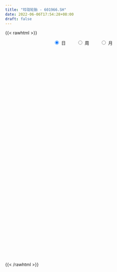 ```yaml
---
title: "玲珑轮胎 - 601966.SH"
date: 2022-06-06T17:54:28+08:00
draft: false
---
```

{{< rawhtml >}}
    <div style="text-align: center">
        <label style="padding: 1rem;"><input style="margin-right: .5rem" type="radio" name="period" value="D" checked onclick="period_change(this)">日</label>
        <label style="padding: 1rem;"><input style="margin-right: .5rem" type="radio" name="period" value="W" onclick="period_change(this)">周</label>
        <label style="padding: 1rem;"><input style="margin-right: .5rem" type="radio" name="period" value="M" onclick="period_change(this)">月</label>
    </div>
    <div id="chart" style="height: 700px;"></div> 
    <script type="text/javascript">
        const D_v = [81066.63,53830.49,41525.94,40766.56,264932.4,212641.06,88171.21,72410.66,64552.0,54969.55,72776.9,61706.46,50423.85,35695.14,39828.89,34583.57,59265.74,36694.42,49854.21,110921.93,62105.77,55077.62,54548.99,83111.29,107659.4,50751.94,52583.13,50631.51,56783.25,41934.4,69812.72,53576.14,39297.23,35061.31,67469.52,43717.32,61002.04,60797.25,83972.62,103007.3,112368.65,80641.51,86346.51,107060.44,136280.96,202576.76,253477.6,161373.26,134942.88,193591.39,111966.66,78306.79,113646.47,92673.28,87517.35,65835.95,63079.9,72411.35,91629.86,114962.13,135790.3,108192.79,98939.29,101278.4,144262.18,123941.91,173870.93,244480.78,144991.62,167543.82,87338.56,160758.48,144733.82,130586.45,143296.56,204201.45,185843.87,119623.1,178724.44,180489.01,105944.69,143583.83,224474.91,114822.67,163335.37,138414.87,156753.77,116461.21,91558.1,121215.85,150810.3,136214.81,119713.09,87651.85,147867.14,82045.8,65564.28,62635.07,58765.72,113379.28,184964.38,112196.28,135480.14,144466.65,99743.8,66512.24,102765.16,92350.71,275640.58,188515.1,93318.3,168624.34,143578.98,88608.55,148917.15,89593.71,90068.62,118780.37,146269.74,122672.8,94977.59,124244.29,118949.94,101857.43,98690.6,74411.26,101474.62,70310.64,84417.94,188684.34,175374.64,135340.51,189854.04,107256.71,173332.18,165264.47,74370.14,97524.75,81865.06,75693.37,110764.25,68405.77,68787.0,162001.97,132320.48,87355.21,83632.56,85094.81,104122.38,130669.31,72989.51,97605.02,63059.48,80270.16,176601.05,116650.25,89613.61,202668.96,258830.64,160295.67,135800.18,122801.48,189113.36,188360.85,128103.65,124234.7,129207.38,117598.89,138614.17,144933.2,108008.13,120960.74,114122.32,172618.56,161512.12,159772.84,107119.18,93167.53,112011.68,97535.52,158400.28,151174.73,141281.77,110602.17,109735.72,87708.52,100425.67,188118.06,281931.92,224042.38,217009.64,232044.23,226967.21,214141.12,172434.28,124940.59,148071.58,178604.2,147683.36,188168.45,158575.35,105533.58,79226.94,125592.55,172935.94,112381.79,83194.69,94414.77,119730.98,117386.32,176418.85,206246.92,125547.96,111178.3,85513.42,57954.64,57982.24,103762.39,52750.23,82957.08,122363.41,87976.49,102331.57,122090.49,111037.4,126972.88,96940.35,120995.53,84921.52,87766.47,76486.45,53682.82,85005.59,114923.21,114915.79,95633.88,66320.65,118237.57,95367.58,188280.32,100806.23,119596.21,104477.22,86064.1,148225.83,69888.78,99143.38,96742.25,85605.15,87303.58,180250.73,124558.74,131993.66,104680.9,154476.97,231311.76,82596.12,114701.0,138814.96,82805.67,85532.2,63068.99,76681.47,116639.51,113651.16,124522.94,87015.45,77952.49,59253.66,161560.05,116072.34,74108.48,115353.58,81035.15,96044.02,64188.43,80870.3,80533.2,133893.16,65176.72,95345.8,84880.93,70728.7,69246.16,82781.36,54405.69,71568.68,77926.88,83080.33,80725.52,78910.67,61404.07,67013.8,69180.99,77362.06,132744.39,63010.94,79126.98,123871.46,61559.31,77654.57,53074.66,84872.33,60922.62,49304.68,53879.26,130370.61,109449.42,67981.65,75026.98,67600.98,79444.29,64470.06,51238.11,57955.98,45224.66,83113.28,240125.85,147801.39,99818.07,109448.51,163342.57,96220.73,90305.68,115432.08,83620.12,70349.85,46730.92,35843.14,73728.07,100818.27,89386.82,49926.58,40463.05,104838.4,73847.16,151479.12,232474.36,245018.11,136485.08,145058.44,166054.9,94607.1,77283.22,77796.97,173275.68,139272.93,92479.43,56754.66,135995.68,126307.21,127648.0,171586.28,116863.82,103917.68,122914.89,163703.43,289305.35,216970.12,173054.89,150548.28,144418.83,150773.95,112514.12,75064.08,94613.08,108090.63,145800.81,106815.13,161696.24,164847.17,127638.71,98116.03,83603.3,81783.73,126092.82,111410.58,114401.98,80232.24,63605.43,90767.81,135681.54,123367.9,103007.46,112918.47,129221.25,123495.4,88920.57,77466.71,63854.1,67351.06,62728.8,38205.27,92670.12,60145.44,82844.55,63024.83,67500.58,52568.57,104388.27,70268.02,124825.03,124806.46,179199.66,87642.47,68217.11,54715.17,63110.67,59583.26,56249.03,72780.15,42667.88,52219.4,67703.22,50239.0,72781.64,39953.92,46336.28,62894.18,47404.47,59775.79,98322.95,180373.13,184552.07,119480.09,112303.09,109393.32,68628.86,49158.2,71333.75,37086.73,60060.19,144420.0,59764.97,58271.06,58980.82,46656.4,129880.44,241430.75,146393.47,273909.5,230077.15,174541.51,137153.23,117331.47,79430.07,136595.76,148277.11,145258.51,202567.24,146068.25,171461.95,170031.04,202985.23,154975.71,152747.45,77620.99,176085.88,116493.99,81829.76,137577.07,110542.24,138836.38,125065.73,108004.13,79547.39,68106.78,76307.87,89285.02,183816.23,259182.35,189324.82,149849.08,150786.95,143392.51,227353.33,155125.76,353669.71,198670.5,85018.81,126959.83,196569.42,224155.6,136531.1,204743.39,194738.15,102241.97,99394.36,119007.57,118867.15,109613.0,369613.12,195221.1,126589.79,110403.04,196458.23,146963.98,264300.81,243180.21,279821.99]
const D_histogram = [0.0,0.0031908832,0.0107599127,0.0008682986,-0.1196444851,-0.2275974582,-0.2793807134,-0.2817575458,-0.2926057378,-0.2947644934,-0.2670793494,-0.2585454455,-0.2254971836,-0.20063847,-0.1772914094,-0.1352899797,-0.0643444848,-0.0120150218,0.0272068141,0.0886419686,0.1037797147,0.1265214832,0.1506342466,0.1867624989,0.1891734798,0.1794662255,0.1412034977,0.159478853,0.1876189624,0.1957886236,0.2237518711,0.1970514824,0.1600139029,0.1391338685,0.0832098041,0.0635841681,0.0420665053,0.0286913664,0.0478589761,0.0977970514,0.1233374181,0.1453675038,0.1694548278,0.1312795357,0.1623567401,0.2195246659,0.3431554099,0.3390838461,0.2697277865,0.3513739498,0.3643166955,0.3454521713,0.2883458982,0.1464273571,0.0235500136,-0.0325034937,-0.0468514985,-0.0916362698,-0.1038020661,-0.0665688117,-0.0046405307,0.0433650662,0.0372709892,0.0153717441,0.0580693984,0.0342235357,-0.0256912406,0.0226214015,0.0053584946,0.0155335648,-0.0004204056,0.0006327479,-0.010685372,-0.0661541427,-0.0977357183,-0.1890481415,-0.2851394802,-0.3428011016,-0.3393865049,-0.3079449891,-0.2694557404,-0.2394398144,-0.164070248,-0.0944834251,-0.0242955033,0.0426451829,0.0197049103,-0.0067210428,-0.0160621964,-0.0077868745,0.0577009494,0.118469724,0.1600615411,0.1800685454,0.2310361122,0.1980170455,0.1729868046,0.1245255341,0.092352698,0.1088794448,0.2179951161,0.2780949441,0.2851811015,0.3269409408,0.3619722223,0.3390706374,0.3224052407,0.3065964837,0.0936198198,0.0322184698,-0.0427139936,-0.0678570452,-0.1171180786,-0.1454613301,-0.1850416273,-0.181943404,-0.1403556595,-0.1326631724,-0.0799460922,-0.0424330773,0.0372873809,0.1302641104,0.1434157588,0.1425325333,0.1625682623,0.1540896266,0.1948405492,0.2102604558,0.2200029888,0.0854142192,-0.0542821988,-0.1048556617,-0.1764505311,-0.2130317349,-0.3177994745,-0.2548722621,-0.1923013844,-0.0957813804,-0.0070748669,0.0159407409,-0.0302637055,-0.1109810839,-0.173108321,-0.2052541938,-0.2177317258,-0.2307710615,-0.1842407567,-0.1732302357,-0.2063631955,-0.1207292859,-0.119945431,-0.0795760451,-0.0897203887,-0.0433592857,-0.1126083212,-0.1961877316,-0.2277610768,-0.0343871492,0.3097042412,0.5150913492,0.6037316253,0.6489124443,0.6425846094,0.6960130724,0.7289016248,0.7468071259,0.6224927461,0.499651348,0.4117518777,0.3494227004,0.2960188312,0.2682029504,0.2674828169,0.4382507991,0.4985078238,0.381819133,0.1250095282,-0.0775360081,-0.0872184056,-0.0627417678,0.0943240752,0.1754359421,0.074101422,0.212638893,0.4854801744,0.6075584205,0.6764966259,0.4376614148,-0.0502043173,-0.2676934732,-0.6170492898,-0.9195700037,-1.2060515161,-1.12265062,-0.9547321344,-0.8866086482,-0.9515081964,-1.0310336971,-1.0857660735,-0.9256090598,-0.7449014364,-0.4474073884,-0.2604060787,-0.080393093,0.0961972269,0.1871373868,0.2900375352,0.2475980959,0.1808170551,0.0929333511,-0.1065283371,-0.0276305917,0.0531858471,0.0044881588,-0.072427937,-0.1002923266,-0.1129535425,0.0265106759,0.0739869895,0.0911439502,0.2528397688,0.2433591598,0.1495051655,0.2160305575,0.3688880674,0.5210543444,0.538540353,0.6481567495,0.6966142235,0.6579381595,0.5938943197,0.5485011366,0.39148282,0.4290241086,0.3047680585,0.133421075,0.0095215054,-0.1432596427,-0.3326110656,-0.5833394269,-0.8242411589,-1.0221404884,-1.2225025284,-1.3007139495,-1.2314815032,-1.1440468945,-0.9795327516,-0.8701010491,-0.7581041025,-0.6288590272,-0.4150111995,-0.2151980883,0.0156120588,0.0507753441,-0.0118446593,-0.1528653455,-0.2204133176,-0.3272114024,-0.4120612562,-0.3820407477,-0.3758130172,-0.3584409875,-0.3539611138,-0.2408417389,-0.1888164746,-0.2948052162,-0.3244892405,-0.2663988625,-0.1831728017,0.0982100367,0.4115999372,0.5917530843,0.5474153308,0.4438578743,0.3095141963,0.1979492749,0.0792554692,-0.0908337579,-0.2170047055,-0.3232179019,-0.2261843679,-0.2296926823,-0.2310554114,-0.1194325356,0.0159468023,0.0295332183,0.0228003766,-0.0550794529,-0.1548375869,-0.2474099866,-0.1749848887,-0.1244321109,-0.1212255892,-0.23054954,-0.3639438715,-0.3239988097,-0.2418575188,-0.1089434169,0.138419556,0.2885191022,0.3869987031,0.4107033423,0.3253731678,0.321576092,0.3045308311,0.2736377281,0.4163030229,0.4219220605,0.3199653016,0.1271178217,-0.0439554681,-0.0710594281,-0.1378077957,-0.1636882245,-0.1009586902,-0.0853039839,-0.158493339,-0.357837152,-0.538194597,-0.6130075018,-0.5908210839,-0.4049073788,-0.2809107195,-0.0637361686,0.1374216112,0.3125767412,0.3575167751,0.3897837856,0.3745134596,0.2802549545,0.1663176835,0.0264945525,-0.0054976362,-0.0416041791,-0.0700056341,-0.1187326999,-0.0210212194,0.2074350074,0.521345085,0.6420666317,0.7902628035,0.905904553,0.9017556906,0.8966296199,0.7876460855,0.8389318904,0.8488628529,0.7378824613,0.6254525977,0.6193288981,0.4343236289,0.2646080824,-0.0046549893,-0.2117821382,-0.2875746195,-0.3683179037,-0.182248783,0.1112985608,0.3876461868,0.5185042085,0.4786548115,0.3672688702,0.3187936027,0.1679743416,0.0977391726,0.0068049611,-0.0272575805,-0.1737978309,-0.2646962496,-0.4200120731,-0.5689518518,-0.6001298548,-0.5672583712,-0.5521080886,-0.5131394098,-0.4109754747,-0.3189314245,-0.2577501665,-0.2836268838,-0.2746367106,-0.1874784289,-0.0650402206,0.037502697,0.1584907549,0.2415784082,0.2353778434,0.1391783615,-0.0131722142,-0.1122904604,-0.1221758842,-0.1480873667,-0.2187238969,-0.2532032169,-0.2645498637,-0.2704104526,-0.3484901414,-0.3680306382,-0.285837255,-0.2111830023,-0.2002076687,-0.1552355891,-0.1669017252,-0.1084146681,-0.211077832,-0.3048611787,-0.3179064561,-0.3695593303,-0.3065672216,-0.3172728471,-0.3218323182,-0.2507293559,-0.1908798856,-0.1669514824,-0.0834485955,-0.0765591212,-0.0240641478,-0.0401316997,-0.05803403,-0.0798446828,-0.1085232535,-0.0261603359,-0.0309809568,-0.0754451511,-0.1537415074,-0.21177413,-0.2625154678,-0.1988530003,-0.1104026977,-0.047815186,-0.0090771676,0.0127024283,0.0143858435,0.0946115854,0.1086021963,0.136256517,0.13178597,0.149233823,0.0974783155,-0.0577028918,-0.1501039208,-0.2822089348,-0.3997224311,-0.4620901719,-0.4083516313,-0.3437148739,-0.3150574236,-0.3410059524,-0.2758748736,-0.1341061831,0.0204916118,0.1551959886,0.2419366351,0.3126613334,0.3414858261,0.3296333828,0.3100243934,0.2629007196,0.3050634401,0.277115511,0.250729424,0.1884815868,0.1238206154,0.1207431651,0.0585101739,0.0427388919,0.0115077139,0.0264425483,0.0464958094,0.0507310568,0.053010531,0.1157269828,0.1074735508,0.1123611725,0.0037194799,-0.0976413513,-0.051056479,-0.0493612412,-0.0521657839,0.0101219368,0.0263187925,0.0056977921,0.0741108083,0.1575591393,0.2169797572,0.3241011725,0.3718033869,0.4038036421,0.3997518215,0.3762336058,0.4066217759,0.3782947469,0.357823096,0.3527434767,0.2955086356,0.2245033256,0.2272113827,0.2582309594,0.2952083406,0.3741520081,0.3569837038]
const D_fast = [0.0,0.003988604,0.0142476116,0.0045730722,-0.1458508328,-0.3107031705,-0.432331604,-0.5051478229,-0.5891474494,-0.6649973282,-0.7040820216,-0.7601844791,-0.783510513,-0.808811417,-0.8297872087,-0.821608274,-0.7667489003,-0.7174231927,-0.6713996533,-0.5878040066,-0.5467213319,-0.4923491926,-0.4305778675,-0.3477589905,-0.2980546396,-0.2628953375,-0.265857191,-0.2077121224,-0.1326672724,-0.0755504553,0.00835076,0.0309132419,0.0338791381,0.0477825708,0.0126609575,0.0089313635,-0.002069673,-0.0082719703,0.0228603834,0.0972477216,0.1536224428,0.2119944045,0.2784454354,0.2730900273,0.3447564166,0.4568055089,0.6662251054,0.7469245031,0.7450003902,0.9144900408,1.0185119604,1.086010479,1.1009906805,0.9956789787,0.8786891385,0.8145097579,0.7884488784,0.7207550397,0.6826387269,0.7032297784,0.7639979266,0.8228447901,0.8260684604,0.8080121513,0.8652271553,0.8499371765,0.78359959,0.8375675825,0.8216442993,0.8357027606,0.8196436889,0.8208550294,0.8068655665,0.73485826,0.6788427549,0.5402682964,0.3728920876,0.2295301908,0.1480981613,0.1025534297,0.0736787434,0.0438347158,0.0781867201,0.1241526869,0.1882667327,0.2658687147,0.2478546697,0.2197484558,0.2063917532,0.2127203565,0.2926334177,0.3830196232,0.4646268256,0.5296509663,0.6383775611,0.6548627559,0.6730792161,0.6557493291,0.6466646675,0.6904112755,0.8540257259,0.9836492898,1.0620307227,1.1855257971,1.3110501342,1.3729162087,1.4368521222,1.4976924861,1.3081207771,1.2547740446,1.1691630828,1.1270557699,1.0485152168,0.9838066328,0.8979659288,0.8555783011,0.8620771306,0.8366038247,0.8693343818,0.8962391274,0.9852814309,1.1108241879,1.1598297761,1.1945796839,1.2552574785,1.2853012495,1.3747623093,1.4427473299,1.5074906101,1.3942553953,1.2409884276,1.1642010492,1.0484935471,0.9586544095,0.7744368014,0.7736459482,0.7881414799,0.8607161388,0.9476539355,0.9746547285,0.9208843557,0.8124217064,0.707017389,0.6235579678,0.5566475043,0.4859154032,0.4863855188,0.454088481,0.3693647222,0.4248163104,0.3956138076,0.4160891822,0.3835147414,0.419036023,0.3216349071,0.1890085638,0.1004949494,0.2852720897,0.7067895405,1.0409494858,1.2805226682,1.4879315983,1.6422499157,1.8696816468,2.0847956054,2.289402888,2.3207116947,2.3227831336,2.3378216327,2.3628481305,2.3834489691,2.422683826,2.4888343967,2.7691650786,2.9540490593,2.9328151518,2.707257929,2.4853283907,2.4538413918,2.4626325876,2.6432794494,2.7682503018,2.6854411372,2.8771383314,3.2713496565,3.5453175076,3.7833798696,3.6539600122,3.1535432007,2.8691306766,2.3655125375,1.8330993226,1.2451049312,1.0478431724,0.9770786243,0.8235499485,0.5207733512,0.1834894263,-0.1426844685,-0.2139297198,-0.2194474554,-0.0338052545,0.0880945354,0.2480092479,0.4486488745,0.5863733812,0.7617829134,0.781242998,0.759666221,0.6950158547,0.4689220822,0.5409121798,0.6350250804,0.5874494318,0.4924263517,0.4394888805,0.398589279,0.5446811664,0.6106542272,0.6505971755,0.8755029363,0.9268621172,0.8703844143,0.9909174458,1.2359969725,1.5184268356,1.6705479325,1.9422035163,2.1648145461,2.290623022,2.3750527621,2.4667848632,2.4076372516,2.5524345673,2.5043705319,2.3663788171,2.2448596239,2.0562635651,1.7837593758,1.3871961577,0.9402341361,0.4867996845,-0.0191879876,-0.4225778962,-0.6612158257,-0.8597929405,-0.9401619856,-1.0482555453,-1.1257846243,-1.1537543059,-1.043659278,-0.8976456888,-0.6629325271,-0.6150754058,-0.6806565739,-0.8598935966,-0.9825448981,-1.1711458335,-1.3590110013,-1.4245006798,-1.5122262036,-1.5844644208,-1.6684748255,-1.6155658853,-1.6107447397,-1.7904347853,-1.9012411198,-1.9097504574,-1.872317597,-1.5663822495,-1.1500923647,-0.8220009465,-0.7294848673,-0.7220778552,-0.7790429842,-0.8411205868,-0.9400005252,-1.1327981917,-1.3132203157,-1.5002379877,-1.4597505456,-1.5206820306,-1.5798086125,-1.4980438706,-1.3586778321,-1.3377081115,-1.3387408591,-1.4303905518,-1.5688580826,-1.723282979,-1.6946041031,-1.6751593531,-1.7022592287,-1.8692205645,-2.0936008639,-2.1346555046,-2.1129785934,-2.0073003456,-1.7253324838,-1.503103162,-1.3078738853,-1.1814934105,-1.1854802931,-1.1088833459,-1.0497958991,-1.01227957,-0.7655385194,-0.6544389667,-0.6764044002,-0.8374724247,-1.0195345815,-1.0644033986,-1.1656037151,-1.2324062,-1.1949163383,-1.2005876279,-1.3134003178,-1.6022034188,-1.9171095131,-2.1451742934,-2.2706931464,-2.1860062859,-2.1322373066,-1.9309967979,-1.6954836153,-1.4421843,-1.3078650723,-1.1781521154,-1.0997940765,-1.123988843,-1.1963466931,-1.329546186,-1.3629127838,-1.4094203714,-1.4553232349,-1.5337334757,-1.4412773,-1.1609623213,-0.7167159725,-0.435477768,-0.0897158952,0.2524019925,0.4736920527,0.6927233871,0.780651374,1.0416701515,1.2638168273,1.337307051,1.3812403368,1.5299488618,1.4535244997,1.3499609739,1.0795341548,0.8194614714,0.6717753352,0.498952575,0.6394595,0.960831484,1.3340906568,1.5945747305,1.6743890364,1.6548203127,1.6860434458,1.5772177701,1.5314173943,1.442184423,1.4013074863,1.2113177782,1.0542452971,0.7939264553,0.5027487137,0.321538247,0.2125951378,0.0897183982,0.0004022246,-0.000177709,0.0121334851,0.0088772014,-0.0879062368,-0.1475752413,-0.1072865668,-0.0011084137,0.1108101783,0.2714209249,0.4149031802,0.4675470762,0.4061421847,0.2504985554,0.1233076942,0.0828782993,0.0199449751,-0.1053725293,-0.2031526535,-0.2806367662,-0.3540999683,-0.5193021925,-0.6308503488,-0.6201162793,-0.5982577772,-0.6373343608,-0.6311711785,-0.6845627459,-0.6531793558,-0.8086119777,-0.978610619,-1.0711325104,-1.2151752173,-1.2288249139,-1.3188487513,-1.4038663019,-1.3954456786,-1.3833161796,-1.4011256471,-1.3384849091,-1.3507352151,-1.3042562786,-1.3303567554,-1.3627675933,-1.4045394167,-1.4603488008,-1.3845259672,-1.3970918272,-1.4604173093,-1.5771490425,-1.6881251976,-1.8044954024,-1.790546185,-1.7296965567,-1.6790628416,-1.6425941151,-1.617638912,-1.612359036,-1.5084803977,-1.4673392378,-1.4056207879,-1.3771448424,-1.3223885335,-1.3497744622,-1.5193813924,-1.6493084017,-1.8519656494,-2.0694097534,-2.2473000372,-2.2956494044,-2.3169413655,-2.3670482711,-2.478248288,-2.4820859276,-2.3738437828,-2.214123085,-2.0406197111,-1.8933949057,-1.7445048741,-1.6303089249,-1.5597530225,-1.5018559135,-1.4832544075,-1.3648258269,-1.3234948782,-1.2871986093,-1.3023260498,-1.3360318673,-1.3089235263,-1.356528974,-1.3616155331,-1.3899697826,-1.3684243111,-1.3367470977,-1.3198290861,-1.3042969792,-1.2126487816,-1.194033826,-1.1610559111,-1.2687677338,-1.3945389028,-1.3607181502,-1.3713632227,-1.3872092115,-1.3223910065,-1.2996144527,-1.3188110051,-1.2318702868,-1.1090321709,-0.9953666138,-0.8072199054,-0.6665668443,-0.5336156785,-0.4377295438,-0.3671893579,-0.2351457439,-0.1688990862,-0.0999149631,-0.0168087132,-0.0001663954,-0.0150458741,0.0444650287,0.1400423453,0.2508218117,0.4233034812,0.4953811029]
const D_slow = [0.0,0.0007977208,0.003487699,0.0037047736,-0.0262063477,-0.0831057122,-0.1529508906,-0.223390277,-0.2965417115,-0.3702328348,-0.4370026722,-0.5016390336,-0.5580133295,-0.608172947,-0.6524957993,-0.6863182942,-0.7024044155,-0.7054081709,-0.6986064674,-0.6764459752,-0.6505010466,-0.6188706758,-0.5812121141,-0.5345214894,-0.4872281194,-0.4423615631,-0.4070606886,-0.3671909754,-0.3202862348,-0.2713390789,-0.2154011111,-0.1661382405,-0.1261347648,-0.0913512977,-0.0705488466,-0.0546528046,-0.0441361783,-0.0369633367,-0.0249985927,-0.0005493298,0.0302850247,0.0666269007,0.1089906076,0.1418104915,0.1823996766,0.237280843,0.3230696955,0.407840657,0.4752726037,0.5631160911,0.654195265,0.7405583078,0.8126447823,0.8492516216,0.855139125,0.8470132516,0.8353003769,0.8123913095,0.786440793,0.7697985901,0.7686384574,0.7794797239,0.7887974712,0.7926404072,0.8071577568,0.8157136408,0.8092908306,0.814946181,0.8162858047,0.8201691959,0.8200640945,0.8202222815,0.8175509385,0.8010124028,0.7765784732,0.7293164378,0.6580315678,0.5723312924,0.4874846662,0.4104984189,0.3431344838,0.2832745302,0.2422569682,0.2186361119,0.2125622361,0.2232235318,0.2281497594,0.2264694987,0.2224539496,0.220507231,0.2349324683,0.2645498993,0.3045652846,0.3495824209,0.4073414489,0.4568457103,0.5000924115,0.531223795,0.5543119695,0.5815318307,0.6360306097,0.7055543457,0.7768496211,0.8585848563,0.9490779119,1.0338455713,1.1144468814,1.1910960024,1.2145009573,1.2225555748,1.2118770764,1.1949128151,1.1656332954,1.1292679629,1.0830075561,1.0375217051,1.0024327902,0.9692669971,0.949280474,0.9386722047,0.9479940499,0.9805600775,1.0164140172,1.0520471506,1.0926892162,1.1312116228,1.1799217601,1.2324868741,1.2874876213,1.3088411761,1.2952706264,1.269056711,1.2249440782,1.1716861445,1.0922362758,1.0285182103,0.9804428642,0.9564975191,0.9547288024,0.9587139876,0.9511480612,0.9234027903,0.88012571,0.8288121616,0.7743792301,0.7166864647,0.6706262755,0.6273187166,0.5757279177,0.5455455963,0.5155592385,0.4956652273,0.4732351301,0.4623953087,0.4342432284,0.3851962955,0.3282560263,0.3196592389,0.3970852993,0.5258581366,0.6767910429,0.839019154,0.9996653063,1.1736685744,1.3558939806,1.5425957621,1.6982189486,1.8231317856,1.926069755,2.0134254301,2.0874301379,2.1544808755,2.2213515798,2.3309142795,2.4555412355,2.5509960187,2.5822484008,2.5628643988,2.5410597974,2.5253743554,2.5489553742,2.5928143597,2.6113397152,2.6644994385,2.7858694821,2.9377590872,3.1068832437,3.2162985974,3.203747518,3.1368241497,2.9825618273,2.7526693264,2.4511564473,2.1704937923,1.9318107587,1.7101585967,1.4722815476,1.2145231233,0.943081605,0.71167934,0.5254539809,0.4136021338,0.3485006141,0.3284023409,0.3524516476,0.3992359943,0.4717453781,0.5336449021,0.5788491659,0.6020825036,0.5754504194,0.5685427714,0.5818392332,0.5829612729,0.5648542887,0.539781207,0.5115428214,0.5181704904,0.5366672378,0.5594532253,0.6226631675,0.6835029575,0.7208792488,0.7748868882,0.8671089051,0.9973724912,1.1320075794,1.2940467668,1.4682003227,1.6326848625,1.7811584424,1.9182837266,2.0161544316,2.1234104587,2.1996024734,2.2329577421,2.2353381185,2.1995232078,2.1163704414,1.9705355847,1.7644752949,1.5089401729,1.2033145408,0.8781360534,0.5702656776,0.284253954,0.039370766,-0.1781544962,-0.3676805218,-0.5248952786,-0.6286480785,-0.6824476006,-0.6785445859,-0.6658507499,-0.6688119147,-0.7070282511,-0.7621315805,-0.8439344311,-0.9469497451,-1.042459932,-1.1364131864,-1.2260234332,-1.3145137117,-1.3747241464,-1.4219282651,-1.4956295691,-1.5767518792,-1.6433515949,-1.6891447953,-1.6645922861,-1.5616923018,-1.4137540308,-1.2769001981,-1.1659357295,-1.0885571804,-1.0390698617,-1.0192559944,-1.0419644339,-1.0962156102,-1.1770200857,-1.2335661777,-1.2909893483,-1.3487532011,-1.378611335,-1.3746246344,-1.3672413299,-1.3615412357,-1.3753110989,-1.4140204957,-1.4758729923,-1.5196192145,-1.5507272422,-1.5810336395,-1.6386710245,-1.7296569924,-1.8106566948,-1.8711210745,-1.8983569287,-1.8637520398,-1.7916222642,-1.6948725884,-1.5921967528,-1.5108534609,-1.4304594379,-1.3543267301,-1.2859172981,-1.1818415424,-1.0763610273,-0.9963697018,-0.9645902464,-0.9755791134,-0.9933439705,-1.0277959194,-1.0687179755,-1.0939576481,-1.115283644,-1.1549069788,-1.2443662668,-1.3789149161,-1.5321667915,-1.6798720625,-1.7810989072,-1.8513265871,-1.8672606292,-1.8329052264,-1.7547610411,-1.6653818474,-1.567935901,-1.4743075361,-1.4042437975,-1.3626643766,-1.3560407385,-1.3574151475,-1.3678161923,-1.3853176008,-1.4150007758,-1.4202560806,-1.3683973288,-1.2380610575,-1.0775443996,-0.8799786987,-0.6535025605,-0.4280636379,-0.2039062329,-0.0069947115,0.2027382611,0.4149539743,0.5994245897,0.7557877391,0.9106199636,1.0192008708,1.0853528914,1.0841891441,1.0312436096,0.9593499547,0.8672704788,0.821708283,0.8495329232,0.9464444699,1.076070522,1.1957342249,1.2875514425,1.3672498431,1.4092434285,1.4336782217,1.4353794619,1.4285650668,1.3851156091,1.3189415467,1.2139385284,1.0717005655,0.9216681018,0.779853509,0.6418264868,0.5135416344,0.4107977657,0.3310649096,0.266627368,0.195720647,0.1270614694,0.0801918621,0.063931807,0.0733074812,0.11293017,0.173324772,0.2321692328,0.2669638232,0.2636707697,0.2355981546,0.2050541835,0.1680323418,0.1133513676,0.0500505634,-0.0160869025,-0.0836895157,-0.170812051,-0.2628197106,-0.3342790243,-0.3870747749,-0.4371266921,-0.4759355894,-0.5176610207,-0.5447646877,-0.5975341457,-0.6737494404,-0.7532260544,-0.8456158869,-0.9222576923,-1.0015759041,-1.0820339837,-1.1447163227,-1.192436294,-1.2341741647,-1.2550363135,-1.2741760938,-1.2801921308,-1.2902250557,-1.3047335632,-1.3246947339,-1.3518255473,-1.3583656313,-1.3661108705,-1.3849721582,-1.4234075351,-1.4763510676,-1.5419799345,-1.5916931846,-1.619293859,-1.6312476556,-1.6335169475,-1.6303413404,-1.6267448795,-1.6030919831,-1.5759414341,-1.5418773048,-1.5089308123,-1.4716223566,-1.4472527777,-1.4616785006,-1.4992044809,-1.5697567146,-1.6696873223,-1.7852098653,-1.8872977731,-1.9732264916,-2.0519908475,-2.1372423356,-2.206211054,-2.2397375998,-2.2346146968,-2.1958156997,-2.1353315409,-2.0571662075,-1.971794751,-1.8893864053,-1.8118803069,-1.746155127,-1.669889267,-1.6006103892,-1.5379280333,-1.4908076366,-1.4598524827,-1.4296666914,-1.4150391479,-1.404354425,-1.4014774965,-1.3948668594,-1.3832429071,-1.3705601429,-1.3573075102,-1.3283757644,-1.3015073768,-1.2734170836,-1.2724872137,-1.2968975515,-1.3096616712,-1.3220019815,-1.3350434275,-1.3325129433,-1.3259332452,-1.3245087972,-1.3059810951,-1.2665913103,-1.212346371,-1.1313210778,-1.0383702311,-0.9374193206,-0.8374813652,-0.7434229638,-0.6417675198,-0.5471938331,-0.4577380591,-0.3695521899,-0.295675031,-0.2395491996,-0.182746354,-0.1181886141,-0.0443865289,0.0491514731,0.1383973991]
const D_data = [['2020-05-08', 21.47, 22.07, 21.45, 22.47],['2020-05-11', 22.32, 22.12, 21.91, 22.59],['2020-05-12', 22.08, 22.21, 21.86, 22.3],['2020-05-13', 22.42, 21.99, 21.87, 22.44],['2020-05-14', 21.93, 20.2, 19.85, 21.93],['2020-05-15', 20.1, 19.59, 19.1, 20.1],['2020-05-18', 19.43, 19.64, 19.4, 19.76],['2020-05-19', 19.82, 19.86, 19.77, 20.08],['2020-05-20', 19.86, 19.45, 19.42, 19.86],['2020-05-21', 19.48, 19.24, 19.15, 19.65],['2020-05-22', 19.33, 19.4, 19.01, 19.58],['2020-05-25', 19.38, 18.98, 18.9, 19.45],['2020-05-26', 19.02, 19.13, 18.95, 19.16],['2020-05-27', 19.14, 18.93, 18.82, 19.14],['2020-05-28', 18.96, 18.8, 18.72, 19.07],['2020-05-29', 18.82, 18.99, 18.76, 19.07],['2020-06-01', 19.0, 19.48, 18.95, 19.57],['2020-06-02', 19.55, 19.45, 19.33, 19.66],['2020-06-03', 19.44, 19.44, 19.34, 19.59],['2020-06-04', 20.09, 19.94, 19.74, 20.34],['2020-06-05', 19.71, 19.55, 19.43, 19.85],['2020-06-08', 19.55, 19.75, 19.38, 19.81],['2020-06-09', 19.69, 19.92, 19.55, 20.04],['2020-06-10', 20.04, 20.29, 19.9, 20.5],['2020-06-11', 20.2, 20.05, 19.8, 20.67],['2020-06-12', 19.62, 19.96, 19.61, 20.1],['2020-06-15', 19.82, 19.54, 19.52, 19.87],['2020-06-16', 19.62, 20.26, 19.62, 20.28],['2020-06-17', 20.4, 20.6, 20.06, 20.62],['2020-06-18', 20.6, 20.56, 20.41, 20.86],['2020-06-19', 20.62, 21.04, 20.46, 21.1],['2020-06-22', 21.03, 20.5, 20.45, 21.07],['2020-06-23', 20.52, 20.32, 20.2, 20.7],['2020-06-24', 20.45, 20.47, 20.4, 20.75],['2020-06-29', 20.35, 19.9, 19.8, 20.41],['2020-06-30', 20.06, 20.2, 19.91, 20.33],['2020-07-01', 20.35, 20.1, 19.72, 20.35],['2020-07-02', 20.06, 20.13, 19.93, 20.37],['2020-07-03', 20.22, 20.58, 20.16, 21.04],['2020-07-06', 20.87, 21.21, 20.79, 21.37],['2020-07-07', 21.4, 21.2, 21.02, 21.57],['2020-07-08', 21.25, 21.4, 21.11, 21.5],['2020-07-09', 21.43, 21.69, 21.43, 21.75],['2020-07-10', 21.48, 21.01, 20.81, 21.65],['2020-07-13', 21.1, 22.0, 21.1, 22.1],['2020-07-14', 22.28, 22.75, 21.85, 22.97],['2020-07-15', 22.83, 24.34, 22.77, 24.75],['2020-07-16', 24.44, 23.39, 22.99, 24.44],['2020-07-17', 23.25, 22.68, 22.49, 23.58],['2020-07-20', 23.2, 24.93, 22.93, 24.95],['2020-07-21', 25.0, 24.7, 24.35, 25.27],['2020-07-22', 25.04, 24.67, 24.37, 25.04],['2020-07-23', 24.4, 24.35, 23.5, 24.66],['2020-07-24', 24.33, 23.04, 23.01, 24.33],['2020-07-27', 23.35, 22.75, 22.22, 23.47],['2020-07-28', 22.76, 23.22, 22.76, 23.43],['2020-07-29', 23.28, 23.64, 23.04, 23.78],['2020-07-30', 23.67, 23.16, 23.0, 23.83],['2020-07-31', 23.1, 23.45, 22.93, 23.78],['2020-08-03', 24.08, 24.18, 23.87, 24.65],['2020-08-04', 24.36, 24.84, 24.03, 25.3],['2020-08-05', 24.66, 25.09, 24.26, 25.25],['2020-08-06', 25.11, 24.67, 24.2, 25.66],['2020-08-07', 24.61, 24.53, 23.93, 24.89],['2020-08-10', 24.53, 25.54, 24.53, 25.85],['2020-08-11', 25.55, 24.91, 24.65, 25.88],['2020-08-12', 24.5, 24.35, 23.58, 24.98],['2020-08-13', 24.9, 25.79, 24.9, 26.65],['2020-08-14', 25.51, 25.18, 25.03, 25.69],['2020-08-17', 25.13, 25.63, 24.7, 25.75],['2020-08-18', 25.59, 25.41, 25.2, 25.63],['2020-08-19', 25.31, 25.7, 25.16, 26.26],['2020-08-20', 25.59, 25.63, 25.25, 26.62],['2020-08-21', 25.54, 24.98, 24.8, 26.18],['2020-08-24', 24.98, 25.09, 24.4, 25.27],['2020-08-25', 24.7, 24.0, 23.93, 24.89],['2020-08-26', 23.93, 23.34, 23.15, 23.96],['2020-08-27', 23.17, 23.24, 22.85, 23.55],['2020-08-28', 23.24, 23.66, 23.14, 23.99],['2020-08-31', 23.73, 23.91, 23.5, 24.24],['2020-09-01', 23.74, 24.01, 23.58, 24.1],['2020-09-02', 24.02, 23.93, 23.75, 24.65],['2020-09-03', 23.94, 24.66, 23.82, 25.44],['2020-09-04', 24.33, 24.91, 24.16, 24.99],['2020-09-07', 24.85, 25.28, 24.85, 26.05],['2020-09-08', 25.24, 25.65, 25.24, 25.9],['2020-09-09', 25.25, 24.7, 24.34, 25.57],['2020-09-10', 25.0, 24.56, 24.4, 25.4],['2020-09-11', 24.4, 24.7, 23.96, 24.87],['2020-09-14', 24.66, 24.94, 24.46, 25.58],['2020-09-15', 25.05, 25.91, 24.97, 26.06],['2020-09-16', 25.86, 26.3, 25.71, 26.55],['2020-09-17', 26.25, 26.49, 26.15, 26.95],['2020-09-18', 26.4, 26.57, 26.18, 26.8],['2020-09-21', 26.74, 27.37, 26.18, 27.7],['2020-09-22', 26.91, 26.6, 26.52, 27.27],['2020-09-23', 26.86, 26.76, 26.35, 27.07],['2020-09-24', 26.63, 26.46, 26.23, 26.75],['2020-09-25', 26.58, 26.61, 26.43, 27.2],['2020-09-28', 26.8, 27.34, 26.73, 27.6],['2020-09-29', 27.45, 29.06, 27.06, 29.55],['2020-09-30', 29.2, 29.2, 28.83, 29.67],['2020-10-09', 29.92, 29.05, 28.6, 30.0],['2020-10-12', 29.0, 29.98, 28.72, 30.06],['2020-10-13', 29.81, 30.51, 29.3, 30.57],['2020-10-14', 30.2, 30.24, 29.88, 30.6],['2020-10-15', 30.71, 30.63, 30.1, 31.5],['2020-10-16', 30.8, 30.97, 30.18, 31.28],['2020-10-19', 30.88, 28.21, 27.87, 30.99],['2020-10-20', 28.0, 29.59, 27.82, 29.94],['2020-10-21', 29.76, 29.22, 28.8, 29.98],['2020-10-22', 29.86, 29.7, 28.09, 30.14],['2020-10-23', 30.51, 29.29, 28.9, 30.7],['2020-10-26', 29.22, 29.4, 28.52, 29.72],['2020-10-27', 28.71, 29.1, 28.71, 29.49],['2020-10-28', 29.3, 29.54, 29.15, 29.99],['2020-10-29', 29.25, 30.16, 28.97, 30.43],['2020-10-30', 30.26, 29.9, 29.8, 31.16],['2020-11-02', 29.71, 30.68, 29.71, 31.25],['2020-11-03', 31.2, 30.82, 29.9, 31.2],['2020-11-04', 30.7, 31.8, 30.62, 31.92],['2020-11-05', 32.24, 32.64, 31.68, 33.12],['2020-11-06', 32.64, 32.18, 31.54, 32.71],['2020-11-09', 32.3, 32.3, 31.91, 32.99],['2020-11-10', 32.08, 32.89, 31.28, 33.05],['2020-11-11', 32.85, 32.85, 32.65, 33.67],['2020-11-12', 32.85, 33.86, 32.56, 34.03],['2020-11-13', 33.95, 34.03, 33.36, 34.4],['2020-11-16', 34.1, 34.38, 33.71, 34.71],['2020-11-17', 34.51, 32.54, 32.01, 34.81],['2020-11-18', 32.24, 31.93, 31.38, 32.35],['2020-11-19', 32.14, 32.65, 31.56, 33.38],['2020-11-26', 32.8, 32.12, 31.27, 32.84],['2020-11-27', 32.0, 32.28, 31.41, 32.7],['2020-11-30', 31.95, 30.99, 30.98, 32.7],['2020-12-01', 30.87, 32.9, 30.7, 33.04],['2020-12-02', 32.9, 33.2, 32.53, 33.54],['2020-12-03', 33.18, 34.08, 32.8, 34.44],['2020-12-04', 33.89, 34.58, 33.8, 34.68],['2020-12-07', 34.68, 34.2, 33.8, 34.76],['2020-12-08', 33.7, 33.4, 32.61, 33.87],['2020-12-09', 33.97, 32.7, 32.38, 33.97],['2020-12-10', 32.3, 32.56, 32.03, 32.89],['2020-12-11', 31.28, 32.65, 31.18, 33.07],['2020-12-14', 32.7, 32.72, 32.62, 34.33],['2020-12-15', 32.79, 32.57, 32.11, 33.29],['2020-12-16', 32.53, 33.34, 32.4, 33.5],['2020-12-17', 33.07, 33.0, 32.8, 33.8],['2020-12-18', 32.85, 32.32, 31.98, 33.43],['2020-12-21', 32.15, 33.9, 32.01, 34.25],['2020-12-22', 33.93, 33.05, 32.97, 34.05],['2020-12-23', 33.15, 33.65, 32.39, 34.2],['2020-12-24', 33.62, 33.1, 33.05, 33.97],['2020-12-25', 32.87, 33.92, 32.8, 34.0],['2020-12-28', 33.9, 32.41, 31.6, 34.1],['2020-12-29', 32.66, 31.75, 31.4, 32.8],['2020-12-30', 31.86, 31.97, 31.39, 32.16],['2020-12-31', 32.67, 35.17, 32.65, 35.17],['2021-01-04', 35.8, 38.68, 35.52, 38.69],['2021-01-05', 38.1, 38.83, 37.86, 39.49],['2021-01-06', 38.61, 38.7, 38.33, 39.37],['2021-01-07', 38.88, 39.13, 38.3, 39.48],['2021-01-08', 39.51, 39.24, 38.44, 40.81],['2021-01-11', 40.0, 40.81, 39.31, 41.9],['2021-01-12', 40.58, 41.54, 39.93, 42.09],['2021-01-13', 41.44, 42.29, 41.13, 43.1],['2021-01-14', 41.81, 41.0, 39.6, 42.07],['2021-01-15', 41.12, 41.05, 40.5, 42.27],['2021-01-18', 40.0, 41.55, 39.02, 41.84],['2021-01-19', 41.3, 42.05, 41.12, 42.97],['2021-01-20', 41.81, 42.4, 41.08, 42.6],['2021-01-21', 42.6, 43.03, 42.06, 43.58],['2021-01-22', 43.3, 43.82, 42.88, 44.48],['2021-01-25', 43.82, 47.04, 43.52, 47.58],['2021-01-26', 47.01, 47.0, 44.51, 47.32],['2021-01-27', 46.46, 45.34, 43.44, 46.86],['2021-01-28', 44.11, 43.14, 42.7, 45.54],['2021-01-29', 43.21, 42.96, 42.15, 43.96],['2021-02-01', 42.72, 45.1, 42.72, 45.25],['2021-02-02', 45.3, 45.87, 43.75, 46.35],['2021-02-03', 45.7, 48.4, 44.98, 49.2],['2021-02-04', 48.0, 48.57, 47.52, 49.97],['2021-02-05', 49.0, 46.7, 46.7, 50.66],['2021-02-08', 47.84, 50.3, 47.08, 51.0],['2021-02-09', 50.04, 53.77, 50.04, 54.75],['2021-02-10', 53.89, 53.8, 52.31, 54.3],['2021-02-18', 54.85, 54.6, 53.01, 55.59],['2021-02-19', 54.2, 51.18, 49.14, 54.7],['2021-02-22', 50.99, 46.7, 46.06, 50.99],['2021-02-23', 45.55, 48.5, 45.55, 50.5],['2021-02-24', 48.88, 45.39, 44.25, 49.5],['2021-02-25', 46.41, 44.0, 43.9, 47.16],['2021-02-26', 43.3, 42.12, 41.52, 43.75],['2021-03-01', 42.46, 45.6, 42.18, 46.11],['2021-03-02', 46.29, 46.8, 45.0, 47.75],['2021-03-03', 46.38, 45.71, 45.13, 47.6],['2021-03-04', 45.0, 43.54, 42.8, 45.49],['2021-03-05', 43.0, 42.36, 40.94, 43.4],['2021-03-08', 43.01, 41.61, 41.36, 43.95],['2021-03-09', 41.44, 43.9, 41.3, 44.8],['2021-03-10', 44.35, 44.5, 43.46, 45.5],['2021-03-11', 44.5, 46.85, 44.4, 47.65],['2021-03-12', 46.9, 46.55, 45.75, 47.82],['2021-03-15', 46.28, 47.37, 46.0, 49.58],['2021-03-16', 47.37, 48.35, 44.77, 49.12],['2021-03-17', 47.3, 48.17, 45.85, 48.86],['2021-03-18', 47.99, 49.1, 47.0, 49.16],['2021-03-19', 47.82, 47.73, 46.55, 48.5],['2021-03-22', 47.35, 47.38, 45.36, 48.4],['2021-03-23', 46.89, 46.89, 45.89, 47.85],['2021-03-24', 46.38, 44.79, 44.5, 47.66],['2021-03-25', 44.4, 47.98, 43.5, 48.38],['2021-03-26', 47.92, 48.53, 47.02, 49.01],['2021-03-29', 48.73, 47.1, 46.23, 48.88],['2021-03-30', 46.27, 46.46, 46.0, 47.2],['2021-03-31', 46.1, 46.8, 46.0, 47.2],['2021-04-01', 47.05, 46.87, 45.6, 47.3],['2021-04-02', 46.87, 49.16, 46.54, 49.8],['2021-04-06', 49.49, 48.63, 48.5, 49.74],['2021-04-07', 48.64, 48.57, 47.2, 49.12],['2021-04-08', 48.54, 51.09, 48.0, 51.29],['2021-04-09', 50.85, 49.65, 49.3, 51.99],['2021-04-12', 49.85, 48.57, 48.15, 51.2],['2021-04-13', 48.15, 50.76, 47.8, 51.22],['2021-04-14', 50.97, 52.79, 50.76, 53.65],['2021-04-15', 53.0, 54.1, 51.61, 55.23],['2021-04-16', 53.98, 53.45, 52.49, 54.98],['2021-04-19', 54.13, 55.6, 53.12, 56.64],['2021-04-20', 55.61, 56.0, 55.2, 57.58],['2021-04-21', 55.75, 55.7, 55.18, 56.98],['2021-04-22', 56.48, 55.85, 53.93, 56.5],['2021-04-23', 55.71, 56.51, 55.1, 56.51],['2021-04-26', 56.35, 55.22, 54.85, 56.41],['2021-04-27', 54.93, 57.96, 54.75, 57.97],['2021-04-28', 57.9, 56.3, 55.71, 58.38],['2021-04-29', 56.53, 55.4, 53.65, 56.72],['2021-04-30', 55.72, 55.57, 54.42, 55.76],['2021-05-06', 54.93, 54.72, 52.6, 55.5],['2021-05-07', 54.38, 53.45, 53.27, 55.26],['2021-05-10', 52.89, 51.41, 48.92, 53.45],['2021-05-11', 50.8, 49.9, 49.39, 50.8],['2021-05-12', 50.0, 48.74, 47.8, 50.26],['2021-05-13', 48.11, 46.92, 46.26, 48.47],['2021-05-14', 47.33, 46.83, 46.15, 47.35],['2021-05-17', 46.83, 47.74, 46.42, 48.47],['2021-05-18', 48.31, 47.5, 46.89, 48.34],['2021-05-19', 47.3, 48.32, 46.13, 48.44],['2021-05-20', 48.27, 47.62, 47.2, 48.86],['2021-05-21', 48.36, 47.56, 46.0, 48.36],['2021-05-24', 47.38, 47.81, 46.37, 47.97],['2021-05-25', 47.68, 49.3, 47.2, 51.9],['2021-05-26', 49.29, 49.9, 48.38, 50.53],['2021-05-27', 49.82, 51.28, 49.51, 51.28],['2021-05-28', 51.28, 49.48, 49.06, 51.56],['2021-05-31', 49.46, 48.1, 46.92, 49.68],['2021-06-01', 47.06, 46.4, 45.22, 48.09],['2021-06-02', 46.34, 46.5, 46.28, 47.3],['2021-06-03', 46.6, 45.2, 45.17, 46.79],['2021-06-04', 45.02, 44.53, 43.87, 45.19],['2021-06-07', 44.53, 45.36, 44.0, 45.48],['2021-06-08', 45.36, 44.7, 43.89, 46.1],['2021-06-09', 44.7, 44.44, 44.2, 45.08],['2021-06-10', 44.44, 43.87, 43.65, 44.64],['2021-06-11', 43.4, 45.12, 43.3, 45.26],['2021-06-15', 45.12, 44.43, 42.7, 45.2],['2021-06-16', 44.25, 41.9, 41.74, 44.29],['2021-06-17', 41.3, 42.02, 41.14, 42.72],['2021-06-18', 41.58, 42.73, 41.38, 42.86],['2021-06-21', 42.22, 43.01, 41.85, 43.28],['2021-06-22', 43.16, 46.21, 43.16, 47.15],['2021-06-23', 46.0, 48.2, 45.76, 48.42],['2021-06-24', 48.08, 48.06, 47.62, 48.8],['2021-06-25', 47.87, 45.88, 45.7, 48.46],['2021-06-28', 45.79, 44.96, 44.58, 46.3],['2021-06-29', 45.3, 44.07, 43.02, 45.3],['2021-06-30', 43.85, 43.74, 43.18, 44.21],['2021-07-01', 43.74, 42.99, 42.02, 44.0],['2021-07-02', 42.97, 41.41, 41.3, 42.99],['2021-07-05', 40.9, 40.88, 39.06, 41.24],['2021-07-06', 40.5, 40.12, 39.53, 40.9],['2021-07-07', 40.08, 42.25, 39.47, 43.09],['2021-07-08', 42.04, 40.88, 40.81, 42.6],['2021-07-09', 40.59, 40.52, 39.39, 41.15],['2021-07-12', 41.0, 41.9, 40.7, 42.0],['2021-07-13', 41.89, 42.63, 41.4, 43.14],['2021-07-14', 42.86, 41.33, 41.23, 42.86],['2021-07-15', 41.41, 40.92, 40.05, 41.8],['2021-07-16', 40.6, 39.59, 39.55, 40.87],['2021-07-19', 39.59, 38.55, 38.02, 39.59],['2021-07-20', 38.45, 37.75, 37.4, 38.45],['2021-07-21', 37.89, 39.38, 37.89, 39.6],['2021-07-22', 39.45, 39.1, 38.89, 40.15],['2021-07-23', 39.12, 38.33, 38.17, 39.89],['2021-07-26', 38.2, 36.26, 35.62, 38.2],['2021-07-27', 36.31, 34.82, 34.6, 36.9],['2021-07-28', 34.73, 36.21, 33.11, 36.92],['2021-07-29', 36.5, 36.58, 35.0, 37.0],['2021-07-30', 36.08, 37.39, 35.48, 38.0],['2021-08-02', 36.97, 39.6, 35.91, 39.86],['2021-08-03', 38.88, 39.37, 38.4, 40.08],['2021-08-04', 39.64, 39.42, 39.38, 41.08],['2021-08-05', 39.25, 38.9, 38.45, 39.98],['2021-08-06', 38.5, 37.44, 36.86, 38.7],['2021-08-09', 37.33, 38.27, 37.29, 38.6],['2021-08-10', 38.01, 38.1, 37.39, 38.36],['2021-08-11', 38.15, 37.84, 37.42, 39.3],['2021-08-12', 37.5, 40.42, 37.16, 40.48],['2021-08-13', 40.42, 39.28, 38.8, 41.01],['2021-08-16', 39.32, 37.82, 37.6, 39.48],['2021-08-17', 37.5, 35.92, 35.6, 37.5],['2021-08-18', 35.92, 35.1, 34.82, 35.98],['2021-08-19', 34.8, 36.18, 34.52, 36.96],['2021-08-20', 35.98, 35.2, 34.4, 35.99],['2021-08-23', 35.12, 35.19, 34.85, 35.69],['2021-08-24', 35.3, 36.14, 34.88, 36.8],['2021-08-25', 36.43, 35.53, 35.37, 36.43],['2021-08-26', 35.5, 34.0, 33.68, 35.5],['2021-08-27', 31.28, 31.3, 30.6, 32.26],['2021-08-30', 30.85, 29.96, 29.57, 30.99],['2021-08-31', 29.78, 29.92, 29.23, 30.53],['2021-09-01', 29.9, 30.28, 29.23, 30.91],['2021-09-02', 30.6, 32.25, 30.05, 32.55],['2021-09-03', 32.17, 31.78, 31.58, 33.1],['2021-09-06', 31.7, 33.47, 31.45, 33.86],['2021-09-07', 33.43, 34.17, 33.31, 35.8],['2021-09-08', 34.0, 34.79, 33.51, 35.2],['2021-09-09', 34.56, 33.78, 33.23, 35.01],['2021-09-10', 33.84, 33.9, 33.51, 34.5],['2021-09-13', 33.6, 33.44, 33.19, 34.37],['2021-09-14', 32.75, 32.21, 32.1, 33.48],['2021-09-15', 32.21, 31.38, 31.0, 32.5],['2021-09-16', 31.46, 30.25, 30.21, 32.06],['2021-09-17', 30.71, 30.95, 30.08, 31.31],['2021-09-22', 30.86, 30.5, 30.2, 31.45],['2021-09-23', 30.21, 30.18, 29.88, 30.88],['2021-09-24', 30.03, 29.44, 29.34, 30.5],['2021-09-27', 29.26, 31.15, 29.06, 31.18],['2021-09-28', 31.66, 33.55, 30.68, 34.27],['2021-09-29', 33.33, 36.2, 32.86, 36.38],['2021-09-30', 36.48, 35.26, 35.01, 36.48],['2021-10-08', 35.64, 36.77, 34.35, 37.89],['2021-10-11', 36.66, 37.65, 36.38, 39.28],['2021-10-12', 37.45, 37.1, 36.53, 38.8],['2021-10-13', 36.61, 37.74, 35.8, 37.85],['2021-10-14', 37.7, 36.79, 36.65, 38.92],['2021-10-15', 36.79, 39.31, 36.17, 40.2],['2021-10-18', 39.18, 39.68, 38.2, 41.04],['2021-10-19', 39.38, 38.6, 38.01, 39.7],['2021-10-20', 38.6, 38.62, 38.02, 38.99],['2021-10-21', 38.65, 40.25, 38.0, 40.48],['2021-10-22', 40.0, 38.05, 37.86, 40.3],['2021-10-25', 38.23, 37.71, 36.71, 38.86],['2021-10-26', 37.7, 35.53, 35.32, 37.7],['2021-10-27', 35.0, 35.08, 34.22, 35.8],['2021-10-28', 34.77, 35.9, 34.77, 36.27],['2021-10-29', 36.41, 35.28, 33.88, 36.41],['2021-11-01', 33.68, 38.81, 33.68, 38.81],['2021-11-02', 39.5, 41.55, 38.02, 42.23],['2021-11-03', 40.5, 43.21, 40.12, 43.54],['2021-11-04', 43.28, 43.0, 42.11, 43.86],['2021-11-05', 42.91, 41.67, 41.61, 44.21],['2021-11-08', 41.48, 40.88, 40.2, 42.3],['2021-11-09', 41.03, 41.7, 40.5, 42.87],['2021-11-10', 41.91, 40.27, 39.31, 41.91],['2021-11-11', 39.65, 40.99, 39.51, 41.15],['2021-11-12', 40.41, 40.54, 39.37, 40.83],['2021-11-15', 40.34, 41.11, 39.71, 41.35],['2021-11-16', 41.01, 39.33, 38.3, 41.03],['2021-11-17', 39.33, 39.4, 38.89, 40.38],['2021-11-18', 39.4, 37.83, 37.19, 39.4],['2021-11-19', 37.83, 36.85, 36.0, 37.83],['2021-11-22', 36.7, 37.51, 36.55, 37.68],['2021-11-23', 37.5, 37.97, 37.21, 38.25],['2021-11-24', 37.97, 37.53, 36.58, 38.15],['2021-11-25', 37.3, 37.63, 36.8, 37.94],['2021-11-26', 37.54, 38.5, 37.25, 39.5],['2021-11-29', 37.68, 38.66, 37.07, 39.37],['2021-11-30', 38.66, 38.5, 37.84, 39.2],['2021-12-01', 38.45, 37.32, 37.2, 38.5],['2021-12-02', 37.31, 37.51, 36.83, 37.8],['2021-12-03', 37.82, 38.58, 37.3, 38.75],['2021-12-06', 38.25, 39.5, 38.18, 40.96],['2021-12-07', 39.58, 39.86, 38.5, 40.16],['2021-12-08', 39.39, 40.79, 39.3, 41.5],['2021-12-09', 40.79, 41.05, 39.82, 41.25],['2021-12-10', 40.74, 40.36, 39.7, 41.39],['2021-12-13', 40.56, 39.14, 39.04, 40.98],['2021-12-14', 38.88, 37.85, 37.67, 39.1],['2021-12-15', 38.0, 37.82, 37.67, 38.48],['2021-12-16', 38.17, 38.58, 37.76, 38.68],['2021-12-17', 38.7, 38.2, 37.77, 39.26],['2021-12-20', 37.91, 37.25, 37.0, 38.38],['2021-12-21', 37.37, 37.24, 37.0, 38.13],['2021-12-22', 37.24, 37.2, 36.8, 37.79],['2021-12-23', 37.29, 37.0, 36.95, 37.42],['2021-12-24', 37.0, 35.6, 35.2, 37.19],['2021-12-27', 35.66, 35.75, 35.27, 36.4],['2021-12-28', 36.13, 36.89, 36.1, 37.37],['2021-12-29', 37.0, 36.97, 36.48, 37.32],['2021-12-30', 36.89, 36.18, 35.76, 37.09],['2021-12-31', 36.1, 36.55, 35.8, 36.62],['2022-01-04', 36.68, 35.73, 34.92, 36.84],['2022-01-05', 35.73, 36.55, 35.63, 37.14],['2022-01-06', 36.48, 34.2, 34.08, 36.48],['2022-01-07', 34.21, 33.48, 33.38, 34.54],['2022-01-10', 33.48, 33.85, 31.96, 34.41],['2022-01-11', 33.85, 32.8, 32.66, 33.94],['2022-01-12', 33.0, 33.87, 32.88, 34.02],['2022-01-13', 33.8, 32.7, 32.7, 34.0],['2022-01-14', 32.5, 32.33, 32.18, 33.02],['2022-01-17', 32.33, 33.07, 31.9, 33.25],['2022-01-18', 32.95, 32.94, 32.63, 33.07],['2022-01-19', 32.78, 32.4, 32.32, 33.25],['2022-01-20', 32.39, 33.16, 32.35, 33.39],['2022-01-21', 33.15, 32.2, 32.05, 33.66],['2022-01-24', 32.2, 32.71, 31.96, 33.7],['2022-01-25', 32.5, 31.74, 31.7, 33.0],['2022-01-26', 31.92, 31.4, 30.98, 31.99],['2022-01-27', 31.27, 31.0, 30.93, 32.18],['2022-01-28', 31.2, 30.51, 30.35, 31.66],['2022-02-07', 30.5, 31.8, 30.5, 32.3],['2022-02-08', 31.8, 30.7, 30.01, 31.8],['2022-02-09', 30.72, 29.83, 29.0, 30.72],['2022-02-10', 29.51, 28.78, 28.38, 29.65],['2022-02-11', 28.74, 28.31, 28.05, 29.27],['2022-02-14', 28.19, 27.7, 27.52, 28.43],['2022-02-15', 27.7, 28.76, 27.52, 28.85],['2022-02-16', 28.96, 29.13, 28.63, 29.48],['2022-02-17', 29.27, 28.92, 28.67, 29.28],['2022-02-18', 28.89, 28.64, 28.2, 29.1],['2022-02-21', 28.64, 28.36, 28.27, 28.68],['2022-02-22', 28.2, 27.95, 27.6, 28.36],['2022-02-23', 27.91, 28.97, 27.9, 29.4],['2022-02-24', 28.82, 28.25, 27.86, 29.11],['2022-02-25', 28.29, 28.41, 28.29, 29.08],['2022-02-28', 28.57, 27.96, 27.63, 28.6],['2022-03-01', 28.05, 28.17, 28.01, 28.75],['2022-03-02', 28.14, 27.1, 26.45, 28.14],['2022-03-03', 27.1, 25.05, 25.0, 27.19],['2022-03-04', 24.56, 24.87, 24.1, 24.98],['2022-03-07', 24.68, 23.37, 23.23, 24.7],['2022-03-08', 23.38, 22.37, 22.22, 23.86],['2022-03-09', 22.53, 21.98, 21.27, 22.84],['2022-03-10', 22.6, 22.8, 22.32, 22.93],['2022-03-11', 22.48, 22.68, 22.02, 22.74],['2022-03-14', 22.57, 21.93, 21.87, 22.69],['2022-03-15', 21.89, 20.69, 20.58, 22.06],['2022-03-16', 21.06, 21.38, 20.33, 21.52],['2022-03-17', 21.59, 22.42, 21.45, 22.92],['2022-03-18', 22.49, 23.02, 22.45, 24.08],['2022-03-21', 23.03, 23.31, 22.78, 23.54],['2022-03-22', 23.32, 23.16, 22.61, 23.5],['2022-03-23', 23.36, 23.31, 23.03, 24.1],['2022-03-24', 23.18, 23.03, 22.5, 23.33],['2022-03-25', 23.1, 22.56, 22.51, 23.79],['2022-03-28', 22.57, 22.37, 21.74, 22.61],['2022-03-29', 22.4, 21.82, 21.61, 22.46],['2022-03-30', 22.25, 22.91, 21.71, 23.14],['2022-03-31', 22.82, 22.07, 22.07, 22.98],['2022-04-01', 21.9, 21.93, 21.75, 22.17],['2022-04-06', 22.15, 21.2, 21.06, 22.16],['2022-04-07', 21.17, 20.74, 20.69, 21.67],['2022-04-08', 20.77, 21.22, 20.32, 21.35],['2022-04-11', 21.17, 20.17, 20.1, 21.27],['2022-04-12', 20.17, 20.38, 19.79, 20.41],['2022-04-13', 20.3, 19.88, 19.84, 20.3],['2022-04-14', 20.11, 20.23, 20.03, 20.67],['2022-04-15', 20.06, 20.22, 19.74, 20.47],['2022-04-18', 20.22, 19.93, 19.8, 20.24],['2022-04-19', 20.0, 19.77, 19.54, 20.72],['2022-04-20', 19.8, 20.58, 19.47, 21.45],['2022-04-21', 20.46, 19.74, 19.43, 21.23],['2022-04-22', 19.43, 19.8, 18.7, 19.81],['2022-04-25', 19.36, 17.96, 17.94, 19.42],['2022-04-26', 18.22, 17.26, 17.17, 18.22],['2022-04-27', 17.0, 18.72, 16.9, 18.82],['2022-04-28', 18.57, 18.06, 17.74, 18.67],['2022-04-29', 16.5, 17.77, 16.5, 17.84],['2022-05-05', 17.5, 18.54, 17.4, 18.69],['2022-05-06', 18.08, 18.0, 17.9, 18.38],['2022-05-09', 18.1, 17.35, 17.33, 18.2],['2022-05-10', 17.26, 18.44, 17.01, 18.58],['2022-05-11', 18.44, 18.95, 18.16, 19.85],['2022-05-12', 18.91, 19.01, 18.65, 19.35],['2022-05-13', 19.08, 20.11, 19.0, 20.15],['2022-05-16', 20.19, 19.91, 19.84, 20.81],['2022-05-17', 19.9, 20.1, 19.63, 20.26],['2022-05-18', 20.0, 19.92, 19.76, 20.21],['2022-05-19', 19.59, 19.8, 19.29, 19.84],['2022-05-20', 19.84, 20.71, 19.84, 20.78],['2022-05-23', 20.82, 20.21, 20.05, 20.9],['2022-05-24', 20.91, 20.4, 20.32, 22.23],['2022-05-25', 20.2, 20.75, 19.55, 20.89],['2022-05-26', 20.61, 20.14, 20.05, 20.75],['2022-05-27', 20.23, 19.79, 19.55, 20.55],['2022-05-30', 19.9, 20.68, 19.72, 20.97],['2022-05-31', 20.55, 21.3, 20.23, 21.5],['2022-06-01', 21.99, 21.77, 21.5, 22.73],['2022-06-02', 21.73, 22.88, 21.58, 23.11],['2022-06-06', 23.0, 22.15, 21.77, 23.55]]
const W_v = [1947.02,16175.92,2212791.9299999997,1391343.1500000001,905263.24,985938.4399999999,985949.12,888519.8100000001,466166.8500000001,380916.8700000001,246547.71,363021.09,330938.14,484131.8999999999,305738.37,435101.61,680501.1799999999,975310.8200000001,525341.05,222628.43,302680.95,218020.17,158807.91,133820.18,243285.75,238770.39,111986.79,15803.0,208544.24,291821.13,443764.47,341707.73,247689.62,262000.23,274830.55,235896.52,96606.92,176060.72,139467.68,199505.9,84751.47,156924.7,133085.37,219227.39,140656.58,281107.19,154315.14,478488.77,648295.8199999999,559988.54,425759.64,336362.44,270659.72,321314.89,415175.19,278007.84,190404.57,171105.74,355686.47,272666.7,198610.8,287590.32,211726.53,171661.38,149073.76,273129.43,185460.49,342996.89,179766.57,116227.86,245741.17,133479.93,161531.37,210174.74,281660.91,225152.41,239697.27,207861.61,191311.77,166719.82,123402.88,173476.74,276862.1,386702.37,242418.59,284049.25,190095.27,122664.51,132173.59,171023.1,171848.33,107506.77,193666.15,194260.56,287173.43,445717.85,273071.64,150302.1,193638.99,122489.23,113529.95,128176.42,81183.83,110851.55,130615.85,107553.5,237922.48,267766.45,225817.78,126601.58,114324.95,131229.97,126868.52,158412.99,151471.5,151574.59,148103.32,116205.51,175059.39,162932.5,100513.9,102976.52,78446.66,114778.18,161341.37,55078.56,198973.41,144557.8,152377.01,167415.32,164242.1,255182.97,365372.83,355250.07,358853.31,265573.51,354304.5,455055.62,383954.17,282770.86,187266.64,67141.65,291451.13,256470.24,147534.19,141063.61,193117.52,131333.13,149570.89,160607.12,159460.33,280508.15,252495.21,234164.2,307700.05,338096.25,289742.01,306650.38,357640.23,374162.71,270748.69,200382.18,450356.6,49788.29,294178.7,234878.8,274842.16,358292.54,286568.16,276311.67,329241.83,301120.42,270540.96,420633.59,363032.9,297963.22,282494.16,385543.81,316225.62,300331.63,469222.95,348014.64,420642.5499999999,453500.5999999999,519005.7,482990.71,520602.42,311011.85,249553.46,168623.2,330822.24,250507.77,184016.47,225556.9,613696.45,352880.3199999999,222237.91,318842.07,351149.24,271745.01,127934.68,316958.75,489424.41,888651.46,590184.5900000001,380474.41,559162.9099999999,831547.4199999999,690961.1299999999,831689.4199999999,769315.1100000001,666523.3199999999,615605.9,416878.01,410539.9400000001,135480.14,505838.56,869677.3,535968.4,607114.36,446744.55,583817.4300000001,297110.75,592356.6000000001,485652.36,492525.44,444593.48,585533.87,866841.33,687505.4700000001,626638.5600000001,694190.23,660403.98,308046.41,288543.73,1181995.3799999999,838191.77,679187.6799999999,588519.74,745331.03,416390.99,346047.21,559372.6899999999,423852.79,476799.12,213605.15,599224.08,499605.39,628787.61,721900.8099999999,424727.84,403142.04,526348.11,402671.1,450025.31,355928.77,371134.39,421425.36,401032.33,403926.59,354523.96,477657.88,616631.27,406438.65,349702.8800000001,219148.61,765456.6699999999,145058.44,589017.8699999999,550809.91,642930.67,993582.0699999999,577384.0600000001,687249.98,517234.59,460418.04,604196.62,421087.84,336594.18,357750.27,516473.62,301875.24,285609.65,269370.49,642504.03,410817.22,359602.95,623341.88,933012.86,712128.6899999999,845522.1799999999,604778.0699999999,386955.69,457031.9,871457.4999999999,1030328.26,283689.31,888959.34,634249.2,911440.05,850903.23,279821.99]
const W_histogram = [0.0,0.8813219373,1.497189302,1.7929150231,1.7267181034,1.6208336278,1.4217307624,1.2307477327,0.9429323765,0.6501208518,0.2416867581,-0.0894457038,-0.4732654796,-0.5715191949,-0.6828053404,-0.6870180536,-0.5814892185,-0.4541410061,-0.5848772134,-0.7045397008,-0.8738385418,-0.9357465801,-0.989421907,-0.9856432165,-1.0376170318,-1.0135086233,-0.9361999258,-0.8498013609,-0.7143490115,-0.558090427,-0.3516760415,-0.2572229314,-0.2092303325,-0.1458103606,-0.094220181,-0.1482608773,-0.1428082267,-0.1944767893,-0.251354423,-0.345594916,-0.4185970273,-0.5232841517,-0.5218112547,-0.6039350743,-0.6070533422,-0.4799714956,-0.3585372376,-0.1140888202,0.0723782161,0.1021592129,0.0842689095,0.0257577524,0.0264813853,0.0521085905,0.0740137399,0.1292832255,0.1467514828,0.1999032518,0.2389936461,0.2424260328,0.2144799057,0.2354891966,0.2325760649,0.1925934398,0.1820875012,0.1340331591,0.1048629324,0.0243632108,-0.0267085467,-0.0514918732,-0.1049684717,-0.1089310408,-0.0565142862,0.0081993184,0.1135853367,0.156994033,0.1965755897,0.2337881096,0.210872627,0.170774199,0.2052197704,0.2834764686,0.3072253134,0.3325169311,0.3305265851,0.2169754671,0.1538300198,0.0888613808,0.0616911228,-0.016447159,-0.0853833415,-0.0828403379,-0.0667107192,-0.0210607616,0.0369178682,0.120560221,0.1275602707,0.0654430674,-0.0407174225,-0.0737371605,-0.1132596954,-0.0722032926,-0.0470850918,-0.0178498291,-0.072403442,-0.0698739877,-0.0334538439,0.0632186763,0.0769344259,0.0549908966,0.053841461,0.0860845526,0.0786587423,-0.0325546761,-0.1518618358,-0.1700860379,-0.1306303401,-0.1065703763,-0.0478679865,-0.0597653001,-0.0685663513,-0.0473674877,-0.0230466406,-0.0018204657,0.0042321106,0.0100198869,0.0612641675,0.1171139321,0.1388322996,0.1849279003,0.23453031,0.2563925184,0.3344421259,0.3337269509,0.3933249539,0.4235259084,0.4608326493,0.5417068057,0.5327330461,0.4954185152,0.353099092,0.2409652011,0.1230857505,0.0413273544,-0.0001976382,-0.0519802754,-0.1488406821,-0.2028059471,-0.1666055801,-0.1271014047,-0.0853931207,0.0188843541,0.1032627092,0.1424303,0.2012987568,0.1962184156,0.19171861,0.2052505404,0.2512434224,0.257162645,0.2542988224,0.1925318241,0.1662058191,0.1158697069,0.1243349199,0.1127689751,0.0762336387,0.0238749323,0.0044938864,-0.0270350187,-0.062549021,-0.1125964266,-0.1363258814,-0.0501076673,-0.003404672,0.0160904614,0.0512969553,0.10140847,0.1260952722,0.0330711053,-0.0178881767,-0.0199863874,0.0501776009,-0.0104660337,-0.0841622649,-0.2570728287,-0.3682852174,-0.4584077638,-0.4733828847,-0.4949144666,-0.3715181533,-0.3313843491,-0.2286383127,-0.1285273912,-0.2194561972,-0.2787157298,-0.3284237293,-0.3068875594,-0.2506990767,-0.1324074601,-0.0863892063,-0.0444899391,0.0131542523,0.1567491752,0.2627304658,0.3421726132,0.4427940053,0.5229645856,0.5306773625,0.419885371,0.4036791781,0.353513231,0.4166267623,0.4296972591,0.57247225,0.6128938252,0.7177489517,0.626113616,0.5608409516,0.6208108284,0.7272800346,0.6495241556,0.5233510974,0.5426456287,0.3809194588,0.2154510429,0.1789882222,0.202550918,0.4420054065,0.6589887483,0.910275974,0.9361584952,1.1108324688,1.5815048825,1.5891176965,0.8914869724,0.3798666111,0.2628679056,0.2066533771,0.1667623346,0.1279646033,0.0826598492,0.2466996382,0.4855659446,0.5024329379,0.3028208771,-0.3098817439,-0.6796165291,-0.80018967,-1.1948760324,-1.3844079185,-1.6224386712,-1.521141885,-1.6952949246,-1.8006340318,-1.8557685468,-1.8933757108,-1.8932886023,-1.8020853457,-1.5402123427,-1.559384779,-1.7386646683,-1.7254145233,-1.4835913398,-1.4313539257,-1.4055237894,-0.926612333,-0.4617658067,0.0366817222,0.2874695379,0.2728624581,0.6766246184,0.8399956373,0.6788422278,0.6619702278,0.6347129819,0.7094187241,0.5910581893,0.3284651939,0.2150397132,-0.0559816356,-0.2889161265,-0.4200151864,-0.5790115977,-0.7783859977,-0.8293842147,-0.8185572613,-0.9789178652,-1.1497841478,-1.1541988133,-1.1024768843,-1.0266172095,-0.9423706975,-0.8736430889,-0.7792397888,-0.7746626332,-0.6806331739,-0.4139374145,-0.148419621,0.0057763942,0.3380105318,0.5198653827]
const W_fast = [0.0,1.1016524217,2.0918171119,2.8357715887,3.2012541949,3.5005781263,3.6569079514,3.7736118549,3.7215295929,3.5912482811,3.2432358769,2.8897419891,2.3876058434,2.1464723293,1.8644848488,1.6885176221,1.6486741526,1.6624871134,1.3855316028,1.0897341902,0.7019757138,0.4061310304,0.1051002268,-0.1375318868,-0.4489099601,-0.6781787074,-0.8349199913,-0.9609717666,-1.0041066702,-0.9873706924,-0.8688753173,-0.83872794,-0.8430429243,-0.8160755425,-0.7880404081,-0.8791463238,-0.9093957298,-1.0096834898,-1.1293997292,-1.3100389512,-1.4876903194,-1.7231984817,-1.8521783983,-2.0852859865,-2.24016759,-2.2330786173,-2.2012786687,-1.9853524563,-1.780790866,-1.7254700659,-1.722293142,-1.774364861,-1.7670208818,-1.728366529,-1.6879579446,-1.6003676526,-1.5462115246,-1.4430839426,-1.3442451369,-1.2802062419,-1.2545323927,-1.1746508026,-1.1194199181,-1.1112541832,-1.0762382465,-1.0907842989,-1.0937387924,-1.1681477113,-1.2258966055,-1.2635529003,-1.3432716168,-1.374466946,-1.3361787629,-1.2694153288,-1.1356329763,-1.0529757717,-0.9642503177,-0.8685907703,-0.8387880962,-0.8361929744,-0.7504424604,-0.6013166451,-0.5007614719,-0.3923406214,-0.3116993212,-0.3710065724,-0.3956945148,-0.4384478085,-0.4501952858,-0.5324453574,-0.6227273752,-0.6408944561,-0.6414425172,-0.60105775,-0.5338496532,-0.4200672451,-0.3811771277,-0.4269335642,-0.5432734098,-0.5947274379,-0.6625648966,-0.6395593169,-0.6262123891,-0.6014395837,-0.6740940571,-0.6890330997,-0.6609764168,-0.5484992275,-0.5155498715,-0.5237456766,-0.511434747,-0.4576705173,-0.445431642,-0.5647837295,-0.7220563481,-0.7828020596,-0.7760039469,-0.7785865771,-0.7318511839,-0.7586898225,-0.7846324616,-0.7752754699,-0.756716283,-0.7359452245,-0.7288346205,-0.7205418725,-0.65398155,-0.5688533024,-0.51242686,-0.4200992842,-0.3118642971,-0.2259039591,-0.06424382,0.0184727427,0.1764019842,0.3124844157,0.4649993189,0.6813001768,0.8055096788,0.8920497766,0.8380051264,0.7861125358,0.6990045228,0.6275779654,0.5860035632,0.5212258571,0.3871552799,0.2824885281,0.2770375001,0.2847663243,0.3051263281,0.4141248915,0.5243189239,0.5990940897,0.7082872357,0.7522614984,0.7956913453,0.8605359108,0.9693396484,1.0395495322,1.1002604152,1.086626373,1.1018518228,1.0804831373,1.1200320802,1.1366583793,1.1191814526,1.0727914792,1.0545339049,1.0162462451,0.9650949876,0.8868984754,0.8290875501,0.9027788475,0.9486306747,0.9721484235,1.0201791562,1.0956427884,1.1518534086,1.0670970181,1.011665692,1.0045708844,1.087279273,1.0240191298,0.9292823324,0.6921035615,0.4888198684,0.2840953811,0.1507745391,0.0055143404,0.0360311154,-0.0066811676,0.0389052907,0.1068843643,-0.038908491,-0.167846956,-0.2996608879,-0.3548466078,-0.3613328943,-0.2761431427,-0.2517221904,-0.220945408,-0.1600126536,0.0227695632,0.1944334702,0.3594187709,0.5707386643,0.781650391,0.9220325085,0.9162118598,1.0009254614,1.039137822,1.2064080439,1.3269028555,1.6127959089,1.8064409404,2.0907333048,2.1556263731,2.2305639466,2.4457365305,2.7340257454,2.8186509053,2.8233156214,2.9782715599,2.9117752547,2.8001695996,2.8084538344,2.8826542597,3.2326100998,3.6143406287,4.0931968479,4.3531189929,4.8055010837,5.6715497181,6.0764419562,5.6016829751,5.1850292666,5.1337475375,5.1291963533,5.1309958945,5.1241893139,5.0995495222,5.3252642207,5.6855220133,5.827997241,5.7040903996,5.0139173426,4.4742784251,4.1536578667,3.4602524962,2.9246186305,2.28097821,2.0019895249,1.4040127542,0.848515139,0.3294384873,-0.1815126044,-0.6547476465,-1.0140657263,-1.137245809,-1.5462644401,-2.1602104964,-2.5783139822,-2.7073886337,-3.012989701,-3.3385405121,-3.0912821389,-2.7418770643,-2.2342591049,-1.9116039047,-1.85799537,-1.2850770551,-0.9117071269,-0.9031499794,-0.7545294225,-0.6231084229,-0.3710479996,-0.3416439871,-0.522120684,-0.5817862364,-0.8668029942,-1.1719665167,-1.4080693732,-1.7118186839,-2.1057895833,-2.364133854,-2.5579462159,-2.9630362861,-3.4213486057,-3.7143129745,-3.9382102666,-4.1190048942,-4.2703510565,-4.4200342201,-4.5204408672,-4.70952937,-4.7856582041,-4.6224467983,-4.39403391,-4.2383937963,-3.8216570258,-3.5098358292]
const W_slow = [0.0,0.2203304843,0.5946278098,1.0428565656,1.4745360915,1.8797444984,2.235177189,2.5428641222,2.7785972163,2.9411274293,3.0015491188,2.9791876929,2.860871323,2.7179915242,2.5472901892,2.3755356757,2.2301633711,2.1166281196,1.9704088162,1.794273891,1.5758142556,1.3418776105,1.0945221338,0.8481113297,0.5887070717,0.3353299159,0.1012799345,-0.1111704058,-0.2897576586,-0.4292802654,-0.5171992758,-0.5815050086,-0.6338125917,-0.6702651819,-0.6938202271,-0.7308854465,-0.7665875031,-0.8152067005,-0.8780453062,-0.9644440352,-1.069093292,-1.19991433,-1.3303671436,-1.4813509122,-1.6331142478,-1.7531071217,-1.8427414311,-1.8712636361,-1.8531690821,-1.8276292789,-1.8065620515,-1.8001226134,-1.7935022671,-1.7804751195,-1.7619716845,-1.7296508781,-1.6929630074,-1.6429871945,-1.5832387829,-1.5226322747,-1.4690122983,-1.4101399992,-1.351995983,-1.303847623,-1.2583257477,-1.2248174579,-1.1986017248,-1.1925109221,-1.1991880588,-1.2120610271,-1.238303145,-1.2655359052,-1.2796644768,-1.2776146472,-1.249218313,-1.2099698047,-1.1608259073,-1.1023788799,-1.0496607232,-1.0069671734,-0.9556622308,-0.8847931137,-0.8079867853,-0.7248575525,-0.6422259063,-0.5879820395,-0.5495245345,-0.5273091893,-0.5118864086,-0.5159981984,-0.5373440338,-0.5580541182,-0.574731798,-0.5799969884,-0.5707675214,-0.5406274661,-0.5087373984,-0.4923766316,-0.5025559872,-0.5209902774,-0.5493052012,-0.5673560244,-0.5791272973,-0.5835897546,-0.6016906151,-0.619159112,-0.627522573,-0.6117179039,-0.5924842974,-0.5787365732,-0.565276208,-0.5437550699,-0.5240903843,-0.5322290533,-0.5701945123,-0.6127160217,-0.6453736068,-0.6720162008,-0.6839831974,-0.6989245225,-0.7160661103,-0.7279079822,-0.7336696424,-0.7341247588,-0.7330667311,-0.7305617594,-0.7152457175,-0.6859672345,-0.6512591596,-0.6050271845,-0.546394607,-0.4822964774,-0.398685946,-0.3152542082,-0.2169229698,-0.1110414927,0.0041666697,0.1395933711,0.2727766326,0.3966312614,0.4849060344,0.5451473347,0.5759187723,0.5862506109,0.5862012014,0.5732061325,0.535995962,0.4852944752,0.4436430802,0.411867729,0.3905194488,0.3952405374,0.4210562147,0.4566637897,0.5069884789,0.5560430828,0.6039727353,0.6552853704,0.718096226,0.7823868873,0.8459615929,0.8940945489,0.9356460037,0.9646134304,0.9956971604,1.0238894041,1.0429478138,1.0489165469,1.0500400185,1.0432812638,1.0276440086,0.9994949019,0.9654134316,0.9528865147,0.9520353467,0.9560579621,0.9688822009,0.9942343184,1.0257581365,1.0340259128,1.0295538686,1.0245572718,1.037101672,1.0344851636,1.0134445973,0.9491763902,0.8571050858,0.7425031449,0.6241574237,0.5004288071,0.4075492687,0.3247031815,0.2675436033,0.2354117555,0.1805477062,0.1108687738,0.0287628414,-0.0479590484,-0.1106338176,-0.1437356826,-0.1653329842,-0.1764554689,-0.1731669059,-0.1339796121,-0.0682969956,0.0172461577,0.127944659,0.2586858054,0.391355146,0.4963264888,0.5972462833,0.685624591,0.7897812816,0.8972055964,1.0403236589,1.1935471152,1.3729843531,1.5295127571,1.669722995,1.8249257021,2.0067457108,2.1691267497,2.299964524,2.4356259312,2.5308557959,2.5847185566,2.6294656122,2.6801033417,2.7906046933,2.9553518804,3.1829208739,3.4169604977,3.6946686149,4.0900448355,4.4873242597,4.7101960028,4.8051626555,4.8708796319,4.9225429762,4.9642335599,4.9962247107,5.016889673,5.0785645825,5.1999560687,5.3255643032,5.4012695224,5.3237990865,5.1538949542,4.9538475367,4.6551285286,4.309026549,3.9034168812,3.5231314099,3.0993076788,2.6491491708,2.1852070341,1.7118631064,1.2385409558,0.7880196194,0.4029665337,0.013120339,-0.4215458281,-0.8528994589,-1.2237972939,-1.5816357753,-1.9330167227,-2.1646698059,-2.2801112576,-2.2709408271,-2.1990734426,-2.1308578281,-1.9617016735,-1.7517027641,-1.5819922072,-1.4164996502,-1.2578214048,-1.0804667237,-0.9327021764,-0.8505858779,-0.7968259496,-0.8108213585,-0.8830503902,-0.9880541868,-1.1328070862,-1.3274035856,-1.5347496393,-1.7393889546,-1.9841184209,-2.2715644579,-2.5601141612,-2.8357333823,-3.0923876846,-3.327980359,-3.5463911312,-3.7412010784,-3.9348667367,-4.1050250302,-4.2085093838,-4.2456142891,-4.2441701905,-4.1596675576,-4.0297012119]
const W_data = [['2016-07-08', 15.58, 22.62, 15.58, 22.62],['2016-07-15', 24.88, 36.43, 24.88, 36.43],['2016-07-22', 40.07, 38.18, 38.01, 43.0],['2016-07-29', 39.5, 38.08, 36.28, 40.44],['2016-08-05', 37.4, 35.76, 35.08, 37.77],['2016-08-12', 35.5, 36.38, 34.56, 37.58],['2016-08-19', 36.45, 35.9, 35.8, 37.69],['2016-08-26', 35.81, 36.35, 35.56, 38.52],['2016-09-02', 36.1, 35.09, 35.01, 36.45],['2016-09-09', 35.2, 34.5, 34.48, 35.39],['2016-09-14', 33.86, 31.93, 31.85, 33.86],['2016-09-23', 31.99, 31.38, 31.34, 33.5],['2016-09-30', 31.25, 28.97, 28.9, 31.25],['2016-10-14', 29.17, 31.22, 28.92, 32.82],['2016-10-21', 31.28, 30.36, 30.1, 31.47],['2016-10-28', 30.16, 31.19, 30.03, 31.64],['2016-11-04', 31.0, 32.66, 30.37, 32.78],['2016-11-11', 32.7, 33.46, 31.1, 34.49],['2016-12-02', 32.0, 30.09, 30.03, 32.57],['2016-12-09', 29.62, 29.3, 29.23, 30.19],['2016-12-16', 29.2, 27.5, 26.68, 29.31],['2016-12-23', 27.55, 27.7, 27.14, 28.45],['2016-12-30', 27.55, 26.89, 26.8, 27.88],['2017-01-06', 26.88, 26.82, 26.68, 27.54],['2017-01-13', 26.82, 25.28, 24.2, 26.96],['2017-01-20', 24.9, 25.4, 24.41, 26.2],['2017-01-26', 25.43, 25.59, 25.36, 25.98],['2017-02-03', 25.59, 25.43, 25.36, 25.83],['2017-02-10', 25.35, 25.99, 25.35, 26.34],['2017-02-17', 25.98, 26.48, 25.88, 27.39],['2017-02-24', 26.28, 27.66, 25.91, 27.95],['2017-03-03', 28.01, 26.75, 26.52, 28.39],['2017-03-10', 26.87, 26.28, 26.27, 27.18],['2017-03-17', 26.3, 26.54, 25.91, 27.08],['2017-03-24', 26.4, 26.51, 25.86, 26.84],['2017-03-31', 26.53, 24.98, 24.81, 26.76],['2017-04-07', 25.02, 25.37, 25.0, 25.52],['2017-04-14', 25.29, 24.28, 24.24, 25.3],['2017-04-21', 24.02, 23.62, 23.3, 24.14],['2017-04-28', 23.69, 22.37, 21.5, 23.7],['2017-05-05', 22.32, 21.73, 21.69, 22.41],['2017-05-12', 21.73, 20.31, 20.01, 21.76],['2017-05-19', 20.39, 20.76, 20.2, 21.09],['2017-05-26', 20.75, 18.84, 18.16, 20.75],['2017-06-02', 19.35, 18.89, 17.9, 19.74],['2017-06-09', 18.84, 20.18, 18.8, 20.5],['2017-06-16', 20.08, 20.19, 19.77, 20.55],['2017-06-23', 20.28, 22.27, 19.93, 22.85],['2017-06-30', 22.46, 22.43, 21.42, 23.39],['2017-07-07', 22.29, 20.86, 20.78, 22.83],['2017-07-14', 20.68, 20.11, 19.82, 21.07],['2017-07-21', 20.0, 19.18, 18.48, 20.06],['2017-07-28', 19.12, 19.53, 19.06, 19.66],['2017-08-04', 19.53, 19.69, 18.86, 19.85],['2017-08-11', 19.65, 19.57, 19.51, 20.59],['2017-08-18', 19.56, 20.03, 19.56, 20.45],['2017-08-25', 20.08, 19.62, 19.29, 20.3],['2017-09-01', 19.67, 20.16, 19.59, 20.78],['2017-09-08', 20.18, 20.18, 19.87, 20.43],['2017-09-15', 20.16, 19.82, 19.8, 20.54],['2017-09-22', 19.91, 19.33, 19.21, 19.99],['2017-09-29', 19.4, 19.9, 19.0, 20.26],['2017-10-13', 19.97, 19.64, 19.47, 20.14],['2017-10-20', 19.65, 19.04, 18.78, 19.7],['2017-10-27', 19.11, 19.24, 18.8, 19.26],['2017-11-03', 19.23, 18.56, 18.36, 19.49],['2017-11-10', 18.69, 18.51, 18.36, 18.74],['2017-11-17', 18.51, 17.45, 17.44, 19.29],['2017-11-24', 17.4, 17.29, 17.08, 17.87],['2017-12-01', 17.26, 17.21, 17.0, 17.42],['2017-12-08', 17.16, 16.4, 16.08, 17.38],['2017-12-15', 16.39, 16.6, 16.31, 16.86],['2017-12-22', 16.62, 17.19, 16.56, 17.42],['2017-12-29', 17.2, 17.46, 16.81, 17.51],['2018-01-05', 17.52, 18.3, 17.38, 18.45],['2018-01-12', 18.46, 17.86, 17.84, 18.47],['2018-01-19', 17.86, 18.01, 17.63, 18.4],['2018-01-26', 17.95, 18.2, 17.75, 18.54],['2018-02-02', 18.19, 17.51, 16.69, 18.37],['2018-02-09', 17.36, 17.13, 16.5, 17.48],['2018-02-14', 17.13, 18.06, 17.13, 18.29],['2018-02-23', 18.19, 18.98, 18.07, 19.24],['2018-03-02', 19.08, 18.69, 18.42, 19.36],['2018-03-09', 18.7, 18.99, 18.64, 19.5],['2018-03-16', 19.02, 18.88, 18.7, 19.45],['2018-03-23', 18.8, 17.3, 16.81, 19.02],['2018-03-30', 17.11, 17.52, 16.7, 17.75],['2018-04-04', 17.6, 17.17, 17.0, 17.63],['2018-04-13', 17.11, 17.38, 17.05, 17.7],['2018-04-20', 17.35, 16.4, 16.26, 17.35],['2018-04-27', 16.34, 16.0, 15.92, 16.88],['2018-05-04', 16.16, 16.57, 15.85, 16.64],['2018-05-11', 16.53, 16.65, 16.53, 17.09],['2018-05-18', 16.63, 17.07, 16.28, 17.11],['2018-05-25', 17.12, 17.43, 17.12, 17.84],['2018-06-01', 17.42, 18.12, 17.15, 18.48],['2018-06-08', 18.2, 17.43, 17.17, 18.3],['2018-06-15', 17.33, 16.42, 16.13, 17.55],['2018-06-22', 15.99, 15.35, 14.84, 16.25],['2018-06-29', 15.36, 15.77, 15.0, 15.86],['2018-07-06', 15.77, 15.34, 15.09, 15.94],['2018-07-13', 15.38, 16.2, 15.38, 16.28],['2018-07-20', 16.2, 16.05, 15.8, 16.32],['2018-07-27', 15.98, 16.14, 15.94, 16.37],['2018-08-03', 16.05, 14.9, 14.85, 16.2],['2018-08-10', 14.89, 15.33, 14.86, 15.43],['2018-08-17', 15.12, 15.73, 15.07, 16.86],['2018-08-24', 15.69, 16.77, 15.36, 17.02],['2018-08-31', 16.8, 16.0, 15.92, 16.88],['2018-09-07', 16.0, 15.5, 15.4, 16.04],['2018-09-14', 15.45, 15.66, 15.21, 15.86],['2018-09-21', 15.59, 16.14, 15.22, 16.26],['2018-09-28', 15.95, 15.7, 15.48, 16.15],['2018-10-12', 15.4, 14.02, 13.51, 15.78],['2018-10-19', 14.05, 13.14, 12.7, 14.07],['2018-10-26', 13.3, 13.82, 13.14, 14.05],['2018-11-02', 13.7, 14.39, 13.53, 14.47],['2018-11-09', 14.39, 14.18, 13.85, 14.47],['2018-11-16', 14.18, 14.68, 14.11, 15.02],['2018-11-23', 14.67, 13.78, 13.54, 14.97],['2018-11-30', 13.66, 13.61, 13.33, 13.84],['2018-12-07', 13.95, 13.87, 13.66, 14.06],['2018-12-14', 13.78, 13.9, 13.58, 14.1],['2018-12-21', 13.85, 13.87, 13.69, 14.18],['2018-12-28', 13.85, 13.65, 13.33, 13.94],['2019-01-04', 13.72, 13.58, 13.25, 13.72],['2019-01-11', 13.6, 14.23, 13.58, 14.35],['2019-01-18', 14.23, 14.55, 14.06, 14.57],['2019-01-25', 14.6, 14.34, 14.08, 14.68],['2019-02-01', 14.45, 14.87, 14.12, 14.94],['2019-02-15', 14.87, 15.26, 14.76, 15.52],['2019-02-22', 15.23, 15.23, 14.69, 15.49],['2019-03-01', 15.25, 16.38, 15.25, 16.67],['2019-03-08', 16.41, 15.82, 15.8, 16.77],['2019-03-15', 15.85, 16.99, 15.85, 17.2],['2019-03-22', 17.1, 17.17, 16.82, 17.53],['2019-03-29', 16.96, 17.79, 16.32, 18.1],['2019-04-04', 18.12, 19.07, 17.9, 19.43],['2019-04-12', 19.2, 18.6, 18.46, 19.39],['2019-04-19', 18.86, 18.58, 17.92, 19.2],['2019-04-26', 18.58, 17.18, 17.13, 18.7],['2019-04-30', 17.22, 17.18, 17.0, 17.48],['2019-05-10', 16.87, 16.71, 15.69, 16.92],['2019-05-17', 16.48, 16.77, 16.39, 17.7],['2019-05-24', 16.6, 17.04, 16.32, 17.23],['2019-05-31', 17.0, 16.72, 16.69, 17.49],['2019-06-06', 16.74, 15.75, 15.3, 16.95],['2019-06-14', 15.85, 15.81, 15.4, 16.5],['2019-06-21', 15.78, 16.81, 15.55, 17.17],['2019-06-28', 16.84, 17.0, 16.51, 17.42],['2019-07-05', 17.3, 17.22, 16.9, 17.39],['2019-07-12', 17.27, 18.43, 16.75, 18.8],['2019-07-19', 18.61, 18.8, 17.99, 19.07],['2019-07-26', 18.84, 18.73, 18.15, 18.98],['2019-08-02', 18.8, 19.45, 18.45, 19.45],['2019-08-09', 19.6, 19.03, 18.7, 19.88],['2019-08-16', 18.86, 19.25, 18.08, 19.47],['2019-08-23', 19.4, 19.75, 19.08, 20.12],['2019-08-30', 19.8, 20.6, 19.4, 21.15],['2019-09-06', 20.71, 20.55, 20.29, 21.49],['2019-09-12', 20.7, 20.77, 20.08, 21.34],['2019-09-20', 20.95, 20.16, 20.11, 20.96],['2019-09-27', 20.19, 20.64, 19.86, 21.17],['2019-09-30', 20.91, 20.38, 20.28, 20.94],['2019-10-11', 20.2, 21.24, 20.13, 22.0],['2019-10-18', 21.4, 21.22, 21.08, 21.94],['2019-10-25', 21.23, 21.0, 20.1, 21.58],['2019-11-01', 21.31, 20.75, 19.73, 21.79],['2019-11-08', 20.75, 21.13, 20.36, 21.35],['2019-11-15', 21.2, 20.98, 20.13, 21.44],['2019-11-22', 21.09, 20.86, 20.7, 22.02],['2019-11-29', 20.94, 20.52, 20.28, 21.76],['2019-12-06', 20.59, 20.69, 20.0, 20.89],['2019-12-13', 20.8, 22.3, 20.31, 22.33],['2019-12-20', 22.43, 22.28, 21.93, 22.97],['2019-12-27', 22.3, 22.26, 21.93, 23.27],['2020-01-03', 22.11, 22.77, 22.04, 23.47],['2020-01-10', 22.51, 23.39, 22.3, 23.68],['2020-01-17', 23.42, 23.51, 23.12, 24.16],['2020-01-23', 23.52, 22.06, 21.58, 23.74],['2020-02-07', 19.85, 22.35, 19.6, 22.72],['2020-02-14', 22.12, 22.95, 22.12, 23.33],['2020-02-21', 23.11, 24.2, 22.76, 24.46],['2020-02-28', 24.27, 22.75, 22.05, 24.3],['2020-03-06', 22.65, 22.33, 21.86, 23.07],['2020-03-13', 22.29, 20.42, 19.43, 22.29],['2020-03-20', 20.42, 20.3, 18.72, 20.64],['2020-03-27', 19.8, 19.8, 18.81, 20.4],['2020-04-03', 19.75, 20.18, 19.11, 20.49],['2020-04-10', 20.53, 19.69, 19.67, 20.6],['2020-04-17', 19.71, 21.5, 19.67, 21.73],['2020-04-24', 21.64, 20.67, 20.51, 21.77],['2020-04-30', 20.81, 21.66, 20.41, 21.95],['2020-05-08', 21.36, 22.07, 20.75, 22.47],['2020-05-15', 22.32, 19.59, 19.1, 22.59],['2020-05-22', 19.43, 19.4, 19.01, 20.08],['2020-05-29', 19.38, 18.99, 18.72, 19.45],['2020-06-05', 19.0, 19.55, 18.95, 20.34],['2020-06-12', 19.55, 19.96, 19.38, 20.67],['2020-06-19', 19.82, 21.04, 19.52, 21.1],['2020-06-24', 21.03, 20.47, 20.2, 21.07],['2020-07-03', 20.35, 20.58, 19.72, 21.04],['2020-07-10', 20.87, 21.01, 20.79, 21.75],['2020-07-17', 21.1, 22.68, 21.1, 24.75],['2020-07-24', 23.2, 23.04, 22.93, 25.27],['2020-07-31', 23.35, 23.45, 22.22, 23.83],['2020-08-07', 24.08, 24.53, 23.87, 25.66],['2020-08-14', 24.53, 25.18, 23.58, 26.65],['2020-08-21', 25.13, 24.98, 24.7, 26.62],['2020-08-28', 24.98, 23.66, 22.85, 25.27],['2020-09-04', 23.73, 24.91, 23.5, 25.44],['2020-09-11', 24.85, 24.7, 23.96, 26.05],['2020-09-18', 24.66, 26.57, 24.46, 26.95],['2020-09-25', 26.74, 26.61, 26.18, 27.7],['2020-09-30', 26.8, 29.2, 26.73, 29.67],['2020-10-09', 29.92, 29.05, 28.6, 30.0],['2020-10-16', 29.0, 30.97, 28.72, 31.5],['2020-10-23', 30.88, 29.29, 27.82, 30.99],['2020-10-30', 29.22, 29.9, 28.52, 31.16],['2020-11-06', 29.71, 32.18, 29.71, 33.12],['2020-11-13', 32.3, 34.03, 31.28, 34.4],['2020-11-20', 34.1, 32.65, 31.38, 34.81],['2020-11-27', 32.8, 32.28, 31.27, 32.84],['2020-12-04', 31.95, 34.58, 30.7, 34.68],['2020-12-11', 34.68, 32.65, 31.18, 34.76],['2020-12-18', 32.7, 32.32, 31.98, 34.33],['2020-12-25', 32.15, 33.92, 32.01, 34.25],['2020-12-31', 33.9, 35.17, 31.39, 35.17],['2021-01-08', 35.8, 39.24, 35.52, 40.81],['2021-01-15', 40.0, 41.05, 39.31, 43.1],['2021-01-22', 40.0, 43.82, 39.02, 44.48],['2021-01-29', 43.82, 42.96, 42.15, 47.58],['2021-02-05', 42.72, 46.7, 42.72, 50.66],['2021-02-10', 47.84, 53.8, 47.08, 54.75],['2021-02-19', 54.85, 51.18, 49.14, 55.59],['2021-02-26', 50.99, 42.12, 41.52, 50.99],['2021-03-05', 42.46, 42.36, 40.94, 47.75],['2021-03-12', 43.01, 46.55, 41.3, 47.82],['2021-03-19', 46.28, 47.73, 44.77, 49.58],['2021-03-26', 47.35, 48.53, 43.5, 49.01],['2021-04-02', 48.73, 49.16, 45.6, 49.8],['2021-04-09', 49.49, 49.65, 47.2, 51.99],['2021-04-16', 49.85, 53.45, 47.8, 55.23],['2021-04-23', 54.13, 56.51, 53.12, 57.58],['2021-04-30', 56.35, 55.57, 53.65, 58.38],['2021-05-07', 54.93, 53.45, 52.6, 55.5],['2021-05-14', 52.89, 46.83, 46.15, 53.45],['2021-05-21', 46.83, 47.56, 46.0, 48.86],['2021-05-28', 47.38, 49.48, 46.37, 51.9],['2021-06-04', 49.46, 44.53, 43.87, 49.68],['2021-06-11', 44.53, 45.12, 43.3, 46.1],['2021-06-18', 45.12, 42.73, 41.14, 45.2],['2021-06-25', 42.22, 45.88, 41.85, 48.8],['2021-07-02', 45.79, 41.41, 41.3, 46.3],['2021-07-09', 40.9, 40.52, 39.06, 43.09],['2021-07-16', 41.0, 39.59, 39.55, 43.14],['2021-07-23', 39.59, 38.33, 37.4, 40.15],['2021-07-30', 38.2, 37.39, 33.11, 38.2],['2021-08-06', 36.97, 37.44, 35.91, 41.08],['2021-08-13', 37.33, 39.28, 37.16, 41.01],['2021-08-20', 39.32, 35.2, 34.4, 39.48],['2021-08-27', 35.12, 31.3, 30.6, 36.8],['2021-09-03', 30.85, 31.78, 29.23, 33.1],['2021-09-10', 31.7, 33.9, 31.45, 35.8],['2021-09-17', 33.6, 30.95, 30.08, 34.37],['2021-09-24', 30.86, 29.44, 29.34, 31.45],['2021-09-30', 29.26, 35.26, 29.06, 36.48],['2021-10-08', 35.64, 36.77, 34.35, 37.89],['2021-10-15', 36.66, 39.31, 35.8, 40.2],['2021-10-22', 39.18, 38.05, 37.86, 41.04],['2021-10-29', 38.23, 35.28, 33.88, 38.86],['2021-11-05', 33.68, 41.67, 33.68, 44.21],['2021-11-12', 41.48, 40.54, 39.31, 42.87],['2021-11-19', 40.34, 36.85, 36.0, 41.35],['2021-11-26', 36.7, 38.5, 36.55, 39.5],['2021-12-03', 37.68, 38.58, 36.83, 39.37],['2021-12-10', 38.25, 40.36, 38.18, 41.5],['2021-12-17', 40.56, 38.2, 37.67, 40.98],['2021-12-24', 37.91, 35.6, 35.2, 38.38],['2021-12-31', 35.66, 36.55, 35.27, 37.37],['2022-01-07', 36.68, 33.48, 33.38, 37.14],['2022-01-14', 33.48, 32.33, 31.96, 34.41],['2022-01-21', 32.33, 32.2, 31.9, 33.66],['2022-01-28', 32.2, 30.51, 30.35, 33.7],['2022-02-11', 30.5, 28.31, 28.05, 32.3],['2022-02-18', 28.19, 28.64, 27.52, 29.48],['2022-02-25', 28.64, 28.41, 27.6, 29.4],['2022-03-04', 28.57, 24.87, 24.1, 28.75],['2022-03-11', 24.68, 22.68, 21.27, 24.7],['2022-03-18', 22.57, 23.02, 20.33, 24.08],['2022-03-25', 23.03, 22.56, 22.5, 24.1],['2022-04-01', 22.57, 21.93, 21.61, 23.14],['2022-04-08', 22.15, 21.22, 20.32, 22.16],['2022-04-15', 21.17, 20.22, 19.74, 21.27],['2022-04-22', 20.22, 19.8, 18.7, 21.45],['2022-04-29', 19.36, 17.77, 16.5, 19.42],['2022-05-06', 17.5, 18.0, 17.4, 18.69],['2022-05-13', 18.1, 20.11, 17.01, 20.15],['2022-05-20', 20.19, 20.71, 19.29, 20.81],['2022-05-27', 20.82, 19.79, 19.55, 22.23],['2022-06-02', 19.9, 22.88, 19.72, 23.11],['2022-06-10', 23.0, 22.15, 21.77, 23.55]]
const M_v = [3622258.02,4047546.0199999996,1505715.25,1289142.6099999999,1982464.9199999999,1036654.86,727863.1100000001,1121551.79,1200505.7,611641.2200000001,638418.7899999999,1658433.6400000001,1633339.9899999998,1210040.6600000001,1239952.2100000002,664561.77,942919.75,773488.6,1054378.6499999999,743463.51,1191568.8299999998,597709.53,1136309.3599999999,831517.3599999999,473521.5900000001,929896.2199999999,499025.02,536060.8099999999,628212.89,457542.73,685245.9400000001,766004.21,1385931.2399999998,1376188.9400000004,836519.17,634628.6599999999,1087980.23,1438476.5799999998,1345438.4700000002,1094924.9099999999,1260509.3700000001,1483077.4800000002,1153688.4099999999,1691380.7400000002,1933691.45,1083442.3700000001,1414371.5800000001,1180857.8400000001,2554506.7800000003,3093849.8900000006,2698373.2699999996,2046964.4000000004,2108119.27,2427329.5699999998,2875175.5899999994,2438989.5,3105876.5799999996,1967816.4399999999,2095699.1999999997,2162909.4299999997,1759917.3300000001,1884760.2200000004,2109758.6199999996,1927816.8899999997,3001263.2599999993,1954234.3900000006,1373329.0,1471905.02,3577973.1000000006,2827603.1100000003,3061760.1099999999,787303.01]
const M_histogram = [0.0,-0.1250826211,-0.6529361547,-0.8392932406,-0.9339419974,-1.1541961015,-1.3062597327,-1.2182866612,-1.2273962125,-1.3183309611,-1.5057491266,-1.2974899649,-1.258897369,-1.1113749451,-0.9320483914,-0.7694200182,-0.7363484136,-0.6179717601,-0.4707080476,-0.2181734887,-0.1019366815,-0.0801805389,0.1009319717,0.1124638134,0.1521383783,0.2255328192,0.2799628405,0.2328610813,0.2012789567,0.2112535489,0.2966866663,0.4689333359,0.7014492252,0.8054288655,0.8311306048,0.851752701,0.9701914063,1.127479766,1.1764115284,1.2038734188,1.1473245703,1.2209873361,1.1602978807,1.1154914995,0.846235889,0.7592779539,0.4984000537,0.3886647204,0.5087173161,0.5872924269,0.9426519744,1.1577945386,1.2960237263,1.5730415783,2.149324229,2.3273253857,2.5933293621,3.1556509558,2.830629637,2.1584984829,1.1721230288,-0.0336545224,-0.4961592269,-0.806928774,-0.8002469328,-0.923056382,-1.3795010018,-1.7952662932,-2.3727986882,-2.9145701936,-2.8991917061,-2.6998320571]
const M_fast = [0.0,-0.1563532764,-0.8474408487,-1.2436212447,-1.5717555009,-2.0805586304,-2.5591871947,-2.7757857885,-3.0917443929,-3.5122618819,-4.076117329,-4.1922306585,-4.4683624048,-4.5986837172,-4.6523692614,-4.6820958928,-4.8331113915,-4.8692276781,-4.8396409775,-4.6416497907,-4.5508971538,-4.549186146,-4.3428406425,-4.3031928475,-4.2254836879,-4.0957060422,-3.9712853108,-3.9601717997,-3.9414341851,-3.8786462057,-3.7190414218,-3.4295614181,-3.0216832225,-2.7163463659,-2.4828619754,-2.249301704,-1.8883151471,-1.4491568459,-1.1061222014,-0.7776919563,-0.5474096621,-0.1685000623,0.0608849525,0.2949514461,0.2372548078,0.3401163612,0.2038384744,0.1912693212,0.438501246,0.6638994634,1.2549220046,1.7595132035,2.2217483228,2.8920265692,4.0056402772,4.7654727803,5.6798090972,7.0310434299,7.4136795204,7.281172987,6.5878282901,5.3736371083,4.7870925971,4.2745908565,4.0812109645,3.7276374198,2.9263175496,2.0617356849,0.8910036178,-0.379410436,-1.088829875,-1.5644282403]
const M_slow = [0.0,-0.0312706553,-0.194504694,-0.4043280041,-0.6378135035,-0.9263625288,-1.252927462,-1.5574991273,-1.8643481804,-2.1939309207,-2.5703682024,-2.8947406936,-3.2094650358,-3.4873087721,-3.72032087,-3.9126758745,-4.0967629779,-4.2512559179,-4.3689329299,-4.423476302,-4.4489604724,-4.4690056071,-4.4437726142,-4.4156566609,-4.3776220663,-4.3212388615,-4.2512481513,-4.193032881,-4.1427131418,-4.0898997546,-4.015728088,-3.8984947541,-3.7231324477,-3.5217752314,-3.3139925802,-3.1010544049,-2.8585065534,-2.5766366119,-2.2825337298,-1.9815653751,-1.6947342325,-1.3894873985,-1.0994129283,-0.8205400534,-0.6089810812,-0.4191615927,-0.2945615793,-0.1973953992,-0.0702160701,0.0766070366,0.3122700302,0.6017186648,0.9257245964,1.318984991,1.8563160482,2.4381473947,3.0864797352,3.8753924741,4.5830498834,5.1226745041,5.4157052613,5.4072916307,5.283251824,5.0815196305,4.8814578973,4.6506938018,4.3058185514,3.8570019781,3.263802306,2.5351597576,1.8103618311,1.1354038168]
const M_data = [['2016-07-29', 15.58, 38.08, 15.58, 43.0],['2016-08-31', 37.4, 36.12, 34.56, 38.52],['2016-09-30', 36.12, 28.97, 28.9, 36.13],['2016-10-31', 29.17, 30.67, 28.92, 32.82],['2016-11-30', 30.73, 30.27, 30.03, 34.49],['2016-12-30', 30.3, 26.89, 26.68, 30.97],['2017-01-26', 26.88, 25.59, 24.2, 27.54],['2017-02-28', 25.59, 27.21, 25.35, 28.39],['2017-03-31', 27.21, 24.98, 24.81, 27.36],['2017-04-28', 25.02, 22.37, 21.5, 25.52],['2017-05-31', 22.32, 18.93, 18.16, 22.41],['2017-06-30', 18.8, 22.43, 17.9, 23.39],['2017-07-31', 22.29, 19.51, 18.48, 22.83],['2017-08-31', 19.51, 19.95, 18.86, 20.59],['2017-09-29', 20.02, 19.9, 19.0, 20.78],['2017-10-31', 19.97, 19.39, 18.55, 20.14],['2017-11-30', 19.38, 17.12, 17.0, 19.49],['2017-12-29', 17.14, 17.46, 16.08, 17.51],['2018-01-31', 17.52, 17.49, 17.38, 18.54],['2018-02-28', 17.4, 18.99, 16.5, 19.36],['2018-03-30', 18.7, 17.52, 16.7, 19.5],['2018-04-27', 17.6, 16.0, 15.92, 17.7],['2018-05-31', 16.16, 17.92, 15.85, 18.28],['2018-06-29', 17.96, 15.77, 14.84, 18.48],['2018-07-31', 15.77, 15.74, 15.09, 16.37],['2018-08-31', 15.74, 16.0, 14.85, 17.02],['2018-09-28', 16.0, 15.7, 15.21, 16.26],['2018-10-31', 15.4, 14.05, 12.7, 15.78],['2018-11-30', 14.1, 13.61, 13.33, 15.02],['2018-12-28', 13.95, 13.65, 13.33, 14.18],['2019-01-31', 13.72, 14.48, 13.25, 14.74],['2019-02-28', 14.53, 16.01, 14.43, 16.53],['2019-03-29', 16.55, 17.79, 15.8, 18.1],['2019-04-30', 18.12, 17.18, 17.0, 19.43],['2019-05-31', 16.87, 16.72, 15.69, 17.7],['2019-06-28', 16.74, 17.0, 15.3, 17.42],['2019-07-31', 17.3, 18.91, 16.75, 19.35],['2019-08-30', 18.77, 20.6, 18.08, 21.15],['2019-09-30', 20.71, 20.38, 19.86, 21.49],['2019-10-31', 20.2, 20.97, 19.73, 22.0],['2019-11-29', 20.96, 20.52, 20.13, 22.02],['2019-12-31', 20.59, 22.93, 20.0, 23.27],['2020-01-23', 22.9, 22.06, 21.58, 24.16],['2020-02-28', 19.85, 22.75, 19.6, 24.46],['2020-03-31', 22.65, 19.77, 18.72, 23.07],['2020-04-30', 19.8, 21.66, 19.59, 21.95],['2020-05-29', 21.36, 18.99, 18.72, 22.59],['2020-06-30', 19.0, 20.2, 18.95, 21.1],['2020-07-31', 20.35, 23.45, 19.72, 25.27],['2020-08-31', 24.08, 23.91, 22.85, 26.65],['2020-09-30', 23.74, 29.2, 23.58, 29.67],['2020-10-30', 29.92, 29.9, 27.82, 31.5],['2020-11-30', 29.71, 30.99, 29.71, 34.81],['2020-12-31', 30.87, 35.17, 30.7, 35.17],['2021-01-29', 35.8, 42.96, 35.52, 47.58],['2021-02-26', 42.72, 42.12, 41.52, 55.59],['2021-03-31', 42.46, 46.8, 40.94, 49.58],['2021-04-30', 47.05, 55.57, 45.6, 58.38],['2021-05-31', 54.93, 48.1, 46.0, 55.5],['2021-06-30', 47.06, 43.74, 41.14, 48.8],['2021-07-30', 43.74, 37.39, 33.11, 44.0],['2021-08-31', 36.97, 29.92, 29.23, 41.08],['2021-09-30', 29.9, 35.26, 29.06, 36.48],['2021-10-29', 35.64, 35.28, 33.88, 41.04],['2021-11-30', 33.68, 38.5, 33.68, 44.21],['2021-12-31', 38.45, 36.55, 35.2, 41.5],['2022-01-28', 36.68, 30.51, 30.35, 37.14],['2022-02-28', 30.5, 27.96, 27.52, 32.3],['2022-03-31', 28.05, 22.07, 20.33, 28.75],['2022-04-29', 21.9, 17.77, 16.5, 22.17],['2022-05-31', 17.5, 21.3, 17.01, 22.23],['2022-06-30', 21.99, 22.15, 21.5, 23.55]]
        const D_a = [null,22.59,null,null,null,null,null,null,null,null,null,null,null,null,18.72,null,null,null,null,null,null,null,null,null,null,null,null,null,null,null,21.1,null,null,null,null,null,19.72,null,null,null,null,null,null,null,null,null,null,null,null,null,25.27,null,null,null,null,null,null,null,22.93,null,null,null,null,null,null,null,null,26.65,null,null,null,null,null,null,null,null,null,22.85,null,null,null,null,null,null,null,null,null,null,null,null,null,null,null,null,null,null,null,null,null,null,null,null,null,null,null,null,31.5,null,null,null,null,null,null,28.52,null,null,null,null,null,null,null,null,null,null,null,null,null,null,null,34.81,null,null,null,null,null,null,null,null,null,null,null,null,null,31.18,null,null,null,null,null,34.25,null,null,null,null,null,null,31.39,null,null,null,null,null,null,null,null,43.1,null,null,null,null,41.08,null,null,null,null,null,null,null,null,null,null,null,null,null,null,null,55.59,null,null,null,null,null,null,null,null,null,null,40.94,null,null,null,null,null,49.58,null,null,null,null,null,null,null,43.5,null,null,null,null,null,null,null,null,null,null,null,null,null,null,null,null,57.58,null,null,null,null,null,null,null,null,null,null,null,null,null,null,null,null,null,null,null,null,null,null,null,null,null,null,null,null,null,null,null,null,null,null,null,null,null,41.14,null,null,null,null,48.8,null,null,null,null,null,null,39.06,null,null,null,null,null,43.14,null,null,null,null,null,null,null,null,null,null,33.11,null,null,null,null,41.08,null,null,null,null,null,null,null,null,null,null,null,null,null,null,null,null,null,null,29.23,null,null,null,null,35.8,null,null,null,null,null,null,null,null,null,null,null,29.06,null,null,null,null,null,null,null,null,null,41.04,null,null,null,null,null,null,34.22,null,null,null,null,null,null,44.21,null,null,null,null,null,null,null,null,null,36.0,null,null,null,null,null,null,null,null,null,null,null,null,41.5,null,null,null,null,null,null,null,null,null,null,null,null,null,null,null,null,null,null,null,null,null,null,null,null,null,null,null,null,null,null,null,null,null,null,null,null,null,null,null,null,null,27.52,null,null,null,null,null,null,29.4,null,null,null,null,null,null,null,null,null,null,null,null,null,null,20.33,null,null,null,null,24.1,null,null,null,null,null,null,null,null,null,null,null,null,null,null,null,null,null,null,null,null,null,null,null,null,16.5,null,null,null,null,null,null,null,null,null,null,null,null,null,22.23,null,null,null,null,null,null,null,null]
const W_a = [null,null,43.0,null,null,null,null,null,null,null,null,null,28.9,null,null,null,null,34.49,null,null,null,null,null,null,24.2,null,null,null,null,null,null,28.39,null,null,null,null,null,null,null,null,null,null,null,null,17.9,null,null,null,23.39,null,null,null,null,null,null,null,null,null,null,null,null,null,null,null,null,null,null,null,null,null,16.08,null,null,null,null,null,null,null,null,null,null,null,null,19.5,null,null,null,null,null,null,null,15.85,null,null,null,18.48,null,null,null,null,null,null,null,null,14.85,null,null,null,null,null,null,16.26,null,null,null,null,null,null,null,null,null,null,null,null,null,13.25,null,null,null,null,null,null,null,null,null,null,null,19.43,null,null,null,null,null,null,null,null,15.3,null,null,null,null,null,null,null,null,null,null,null,null,null,null,null,null,null,null,null,null,null,null,null,null,null,null,null,null,null,null,null,null,null,null,null,24.46,null,null,null,18.72,null,null,null,null,null,null,null,22.59,null,null,null,null,null,null,19.72,null,null,null,null,null,null,null,null,null,null,null,null,null,null,null,null,null,null,null,null,null,null,null,null,null,null,null,null,null,null,null,null,55.59,null,null,null,null,43.5,null,null,null,null,58.38,null,null,null,null,null,null,null,null,null,null,null,null,null,null,null,null,null,null,null,null,null,29.06,null,null,null,null,null,42.87,null,null,null,null,null,null,null,null,null,null,null,null,null,null,null,null,null,null,null,null,null,null,16.5,null,null,null,null,null,null]
const M_a = [null,null,null,null,null,null,null,null,null,null,null,null,null,null,null,null,null,null,null,null,null,null,null,null,null,null,null,12.7,null,null,null,null,null,null,null,null,null,null,null,null,null,null,null,null,null,null,null,null,null,null,null,null,null,null,null,null,null,58.38,null,null,null,null,null,null,null,null,null,null,null,16.5,null,null]
        const D_b = [[{ coord: ['2020-05-11', 21.1] }, { coord: ['2020-07-01', 19.72] }],[{ coord: ['2020-07-21', 25.27] }, { coord: ['2020-08-27', 22.93] }],[{ coord: ['2020-10-15', 31.5] }, { coord: ['2020-12-30', 31.18] }],[{ coord: ['2021-01-13', 43.1] }, { coord: ['2021-03-05', 41.08] }],[{ coord: ['2021-03-15', 49.58] }, { coord: ['2021-06-24', 43.5] }],[{ coord: ['2021-07-05', 41.08] }, { coord: ['2021-08-04', 39.06] }],[{ coord: ['2021-08-31', 35.8] }, { coord: ['2021-10-27', 29.23] }],[{ coord: ['2021-11-05', 41.5] }, { coord: ['2022-02-14', 36.0] }],[{ coord: ['2022-03-16', 22.23] }, { coord: ['2022-05-24', 20.33] }]]
const W_b = [[{ coord: ['2016-07-22', 34.49] }, { coord: ['2017-01-13', 28.9] }],[{ coord: ['2017-06-02', 19.5] }, { coord: ['2018-06-01', 17.9] }],[{ coord: ['2018-08-03', 16.26] }, { coord: ['2019-06-06', 14.85] }],[{ coord: ['2020-02-21', 22.59] }, { coord: ['2020-07-03', 19.72] }],[{ coord: ['2021-02-19', 55.59] }, { coord: ['2021-09-30', 43.5] }]]
const M_b = []
    </script>
{{< /rawhtml >}}